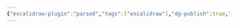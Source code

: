 ```yaml
---
{"excalidraw-plugin":"parsed","tags":["excalidraw"],"dg-publish":true,"permalink":"/ll-control-contabilidade/historico/202504091631-estrutura-do-setor-excalidraw/","dgPassFrontmatter":true}
---
```

<style> .container {font-family: sans-serif; text-align: center;} .button-wrapper button {z-index: 1;height: 40px; width: 100px; margin: 10px;padding: 5px;} .excalidraw .App-menu_top .buttonList { display: flex;} .excalidraw-wrapper { height: 800px; margin: 50px; position: relative;} :root[dir="ltr"] .excalidraw .layer-ui__wrapper .zen-mode-transition.App-menu_bottom--transition-left {transform: none;} </style><script src="https://cdn.jsdelivr.net/npm/react@17/umd/react.production.min.js"></script><script src="https://cdn.jsdelivr.net/npm/react-dom@17/umd/react-dom.production.min.js"></script><script type="text/javascript" src="https://cdn.jsdelivr.net/npm/@excalidraw/excalidraw@0/dist/excalidraw.production.min.js"></script><div id="202504091631_Estrutura_do_Setorexcalidraw.md"></div><script>(function(){const InitialData={"type":"excalidraw","version":2,"source":"https://github.com/zsviczian/obsidian-excalidraw-plugin/releases/tag/2.5.2","elements":[{"type":"text","version":366,"versionNonce":1473155299,"index":"b0o","isDeleted":false,"id":"Yr1oHQnB","fillStyle":"solid","strokeWidth":2,"strokeStyle":"solid","roughness":1,"opacity":100,"angle":0,"x":-2120.1723029773652,"y":1391.2022416470209,"strokeColor":"#1e1e1e","backgroundColor":"transparent","width":98.59002685546875,"height":75,"seed":229126211,"groupIds":[],"frameId":null,"roundness":null,"boundElements":[{"id":"uWeh7UYtxI_cyPyn5otU8","type":"arrow"}],"updated":1745463486731,"link":null,"locked":false,"fontSize":20,"fontFamily":5,"text":"Dia 01\nEnvio de\nChecklist","rawText":"Dia 01\nEnvio de Checklist","textAlign":"left","verticalAlign":"top","containerId":null,"originalText":"Dia 01\nEnvio de Checklist","autoResize":false,"lineHeight":1.25},{"type":"text","version":438,"versionNonce":345240611,"index":"b0p","isDeleted":false,"id":"tYdugbI8","fillStyle":"solid","strokeWidth":2,"strokeStyle":"solid","roughness":1,"opacity":100,"angle":0,"x":-2079.094801916593,"y":1190.9686208522348,"strokeColor":"#1e1e1e","backgroundColor":"transparent","width":131.45343017578125,"height":75,"seed":1650405347,"groupIds":[],"frameId":null,"roundness":null,"boundElements":[{"id":"rFUWMJN0IlO64cKh8ii9a","type":"arrow"}],"updated":1745463486731,"link":null,"locked":false,"fontSize":20,"fontFamily":5,"text":"Dia 20\nCobrança de\nDocumentos","rawText":"Dia 20\nCobrança de Documentos","textAlign":"left","verticalAlign":"top","containerId":null,"originalText":"Dia 20\nCobrança de Documentos","autoResize":false,"lineHeight":1.25},{"type":"text","version":604,"versionNonce":1330218851,"index":"b0q","isDeleted":false,"id":"UQp1ebUE","fillStyle":"solid","strokeWidth":2,"strokeStyle":"solid","roughness":1,"opacity":100,"angle":0,"x":-1719.3618259507593,"y":1110.6342080001,"strokeColor":"#1e1e1e","backgroundColor":"transparent","width":143.50335693359375,"height":77.4725592638468,"seed":1934965635,"groupIds":[],"frameId":null,"roundness":null,"boundElements":[{"id":"kIvkMnhdC9wuGGiICAPpY","type":"arrow"}],"updated":1745463486731,"link":null,"locked":false,"fontSize":20.659349137025814,"fontFamily":5,"text":"21/11~22/11\nIntegrar\nFolha","rawText":"21/11~22/11\nIntegrar Folha","textAlign":"left","verticalAlign":"top","containerId":null,"originalText":"21/11~22/11\nIntegrar Folha","autoResize":false,"lineHeight":1.25},{"type":"text","version":572,"versionNonce":269001475,"index":"b0r","isDeleted":false,"id":"iO2CGNqA","fillStyle":"solid","strokeWidth":2,"strokeStyle":"solid","roughness":1,"opacity":100,"angle":0,"x":-1554.6345496012455,"y":1529.5384712191003,"strokeColor":"#1e1e1e","backgroundColor":"transparent","width":211.9832581785852,"height":61.24508963953794,"seed":2093536035,"groupIds":[],"frameId":null,"roundness":null,"boundElements":[{"id":"Pnr1VsSHRiY03YFGAWu-5","type":"arrow"}],"updated":1745463486731,"link":null,"locked":false,"fontSize":24.498035855815175,"fontFamily":5,"text":"25/11 até 29/11\nIntegrar Fiscal","rawText":"25/11 até 29/11\nIntegrar Fiscal","textAlign":"left","verticalAlign":"top","containerId":null,"originalText":"25/11 até 29/11\nIntegrar Fiscal","autoResize":false,"lineHeight":1.25},{"type":"text","version":763,"versionNonce":1019739715,"index":"b0s","isDeleted":false,"id":"poXGbiVH","fillStyle":"solid","strokeWidth":2,"strokeStyle":"solid","roughness":1,"opacity":100,"angle":0,"x":-1495.3045215660572,"y":1182.169533169029,"strokeColor":"#1e1e1e","backgroundColor":"transparent","width":287.6010724763446,"height":47.432946288778794,"seed":791180995,"groupIds":[],"frameId":null,"roundness":null,"boundElements":[{"id":"7fa529S_gkvyIexqVncoa","type":"arrow"}],"updated":1745463486731,"link":null,"locked":false,"fontSize":18.973178515511517,"fontFamily":5,"text":"Vencto dos impostos PIS E\nCOFINS  dia 22/11/2024","rawText":"Vencto dos impostos PIS E COFINS  dia 22/11/2024","textAlign":"left","verticalAlign":"top","containerId":null,"originalText":"Vencto dos impostos PIS E COFINS  dia 22/11/2024","autoResize":false,"lineHeight":1.25},{"type":"text","version":646,"versionNonce":2018852323,"index":"b0t","isDeleted":false,"id":"7JK5IPC7","fillStyle":"solid","strokeWidth":2,"strokeStyle":"solid","roughness":1,"opacity":100,"angle":0,"x":-1479.3469125390652,"y":1345.0445640328426,"strokeColor":"#1e1e1e","backgroundColor":"transparent","width":313.6842857971285,"height":50,"seed":689088099,"groupIds":[],"frameId":null,"roundness":null,"boundElements":[],"updated":1745463486731,"link":null,"locked":false,"fontSize":20,"fontFamily":5,"text":"Vencto dos impostos IRPJ e\nCSLL 29/11/2024","rawText":"Vencto dos impostos IRPJ e CSLL 29/11/2024","textAlign":"left","verticalAlign":"top","containerId":null,"originalText":"Vencto dos impostos IRPJ e CSLL 29/11/2024","autoResize":false,"lineHeight":1.25},{"type":"text","version":578,"versionNonce":995723651,"index":"b0u","isDeleted":false,"id":"kZrsDX1u","fillStyle":"solid","strokeWidth":2,"strokeStyle":"solid","roughness":1,"opacity":100,"angle":0,"x":-1880.994431883992,"y":1522.5937320351322,"strokeColor":"#1e1e1e","backgroundColor":"transparent","width":140.2169189453125,"height":100,"seed":827712003,"groupIds":[],"frameId":null,"roundness":null,"boundElements":[{"id":"-6OaqeORuPdBvlLReZBeH","type":"arrow"}],"updated":1745463486731,"link":null,"locked":false,"fontSize":20,"fontFamily":5,"text":"15/12\nFechamento\nde Balanço\n(3º Trimestre)","rawText":"15/12\nFechamento de Balanço (3º Trimestre)","textAlign":"left","verticalAlign":"top","containerId":null,"originalText":"15/12\nFechamento de Balanço (3º Trimestre)","autoResize":false,"lineHeight":1.25},{"type":"text","version":308,"versionNonce":15811779,"index":"b0v","isDeleted":false,"id":"An4QdMYo","fillStyle":"solid","strokeWidth":2,"strokeStyle":"solid","roughness":1,"opacity":100,"angle":0,"x":-1752.7342701012135,"y":1331.260474400036,"strokeColor":"#1e1e1e","backgroundColor":"transparent","width":187.32110595703125,"height":25,"seed":821078435,"groupIds":[],"frameId":null,"roundness":null,"boundElements":[{"id":"Pnr1VsSHRiY03YFGAWu-5","type":"arrow"},{"id":"uWeh7UYtxI_cyPyn5otU8","type":"arrow"},{"id":"rFUWMJN0IlO64cKh8ii9a","type":"arrow"},{"id":"kIvkMnhdC9wuGGiICAPpY","type":"arrow"},{"id":"kljlOC5oFgFvXCMTgv5kH","type":"arrow"},{"id":"7fa529S_gkvyIexqVncoa","type":"arrow"},{"id":"-6OaqeORuPdBvlLReZBeH","type":"arrow"}],"updated":1745463486731,"link":null,"locked":false,"fontSize":20,"fontFamily":5,"text":"Setor Contábil","rawText":"Setor Contábil","textAlign":"left","verticalAlign":"top","containerId":null,"originalText":"Setor Contábil","autoResize":false,"lineHeight":1.25},{"type":"arrow","version":730,"versionNonce":140136109,"index":"b0w","isDeleted":false,"id":"uWeh7UYtxI_cyPyn5otU8","fillStyle":"solid","strokeWidth":2,"strokeStyle":"solid","roughness":1,"opacity":100,"angle":0,"x":-1759.3070240074635,"y":1344.6801581644922,"strokeColor":"#1e1e1e","backgroundColor":"transparent","width":250.2253253566207,"height":72.42148730014152,"seed":1829862723,"groupIds":[],"frameId":null,"roundness":{"type":2},"boundElements":[],"updated":1745463487170,"link":null,"locked":false,"startBinding":{"elementId":"An4QdMYo","focus":0.7092141222202876,"gap":6.57275390625,"fixedPoint":null},"endBinding":{"elementId":"Yr1oHQnB","focus":0.11888158951786745,"gap":12.049926757812273,"fixedPoint":null},"lastCommittedPoint":null,"startArrowhead":null,"endArrowhead":"arrow","points":[[0,0],[-250.2253253566207,72.42148730014152]],"elbowed":false},{"type":"arrow","version":778,"versionNonce":1047414637,"index":"b0x","isDeleted":false,"id":"rFUWMJN0IlO64cKh8ii9a","fillStyle":"solid","strokeWidth":2,"strokeStyle":"solid","roughness":1,"opacity":100,"angle":0,"x":-1712.6468386320234,"y":1319.2105781598016,"strokeColor":"#1e1e1e","backgroundColor":"transparent","width":233.99453310878823,"height":83.05134126869824,"seed":18275555,"groupIds":[],"frameId":null,"roundness":{"type":2},"boundElements":[],"updated":1745463487170,"link":null,"locked":false,"startBinding":{"elementId":"An4QdMYo","focus":0.12100844574272612,"gap":12.049896240234375,"fixedPoint":null},"endBinding":{"elementId":"tYdugbI8","focus":-0.26291386784372306,"gap":1,"fixedPoint":null},"lastCommittedPoint":null,"startArrowhead":null,"endArrowhead":"arrow","points":[[0,0],[-233.99453310878823,-83.05134126869824]],"elbowed":false},{"type":"arrow","version":972,"versionNonce":485167149,"index":"b0y","isDeleted":false,"id":"kIvkMnhdC9wuGGiICAPpY","fillStyle":"solid","strokeWidth":2,"strokeStyle":"solid","roughness":1,"opacity":100,"angle":0,"x":-1658.7695482855902,"y":1324.6878120465203,"strokeColor":"#1e1e1e","backgroundColor":"transparent","width":13.881575608244802,"height":123.62715208040356,"seed":412043395,"groupIds":[],"frameId":null,"roundness":{"type":2},"boundElements":[],"updated":1745463487171,"link":null,"locked":false,"startBinding":{"elementId":"An4QdMYo","focus":-0.019328222911707035,"gap":6.572662353515625,"fixedPoint":null},"endBinding":{"elementId":"XFbThsnWDIa5C3v9ivQmv","focus":-0.17020705209291756,"gap":3.923067575048897,"fixedPoint":null},"lastCommittedPoint":null,"startArrowhead":null,"endArrowhead":"arrow","points":[[0,0],[13.881575608244802,-123.62715208040356]],"elbowed":false},{"type":"arrow","version":616,"versionNonce":1456636557,"index":"b0z","isDeleted":false,"id":"kljlOC5oFgFvXCMTgv5kH","fillStyle":"solid","strokeWidth":2,"strokeStyle":"solid","roughness":1,"opacity":100,"angle":0,"x":-1596.695125417949,"y":1355.3845931387377,"strokeColor":"#1e1e1e","backgroundColor":"transparent","width":88.34956634119416,"height":13.972212859375002,"seed":1765359651,"groupIds":[],"frameId":null,"roundness":{"type":2},"boundElements":[],"updated":1745463487171,"link":null,"locked":false,"startBinding":{"elementId":"An4QdMYo","focus":0.06440859415495162,"gap":1,"fixedPoint":null},"endBinding":null,"lastCommittedPoint":null,"startArrowhead":null,"endArrowhead":"arrow","points":[[0,0],[88.34956634119416,13.972212859375002]],"elbowed":false},{"type":"arrow","version":1234,"versionNonce":1569915725,"index":"b10","isDeleted":false,"id":"7fa529S_gkvyIexqVncoa","fillStyle":"solid","strokeWidth":2,"strokeStyle":"solid","roughness":1,"opacity":100,"angle":0,"x":-1597.1810474449635,"y":1329.069586948864,"strokeColor":"#1e1e1e","backgroundColor":"transparent","width":104.52685866821537,"height":62.524538023349265,"seed":1828930499,"groupIds":[],"frameId":null,"roundness":{"type":2},"boundElements":[],"updated":1745463487171,"link":null,"locked":false,"startBinding":{"elementId":"An4QdMYo","focus":0.32588667889495687,"gap":2.190887451171875,"fixedPoint":null},"endBinding":{"elementId":"4y0mRhCHtU6iFAuojOaoy","focus":0.21255658508619807,"gap":17.97504405915953,"fixedPoint":null},"lastCommittedPoint":null,"startArrowhead":null,"endArrowhead":"arrow","points":[[0,0],[104.52685866821537,-62.524538023349265]],"elbowed":false},{"type":"arrow","version":973,"versionNonce":557470733,"index":"b11","isDeleted":false,"id":"-6OaqeORuPdBvlLReZBeH","fillStyle":"solid","strokeWidth":2,"strokeStyle":"solid","roughness":1,"opacity":100,"angle":0,"x":-1710.0120410973072,"y":1369.601050571911,"strokeColor":"#1e1e1e","backgroundColor":"transparent","width":98.18494754625749,"height":146.41998859212742,"seed":1544278883,"groupIds":[],"frameId":null,"roundness":{"type":2},"boundElements":[],"updated":1745463487171,"link":null,"locked":false,"startBinding":{"elementId":"An4QdMYo","focus":0.3293758050732776,"gap":13.340576171875,"fixedPoint":null},"endBinding":{"elementId":"kZrsDX1u","focus":-0.34010060655480384,"gap":6.57269287109375,"fixedPoint":null},"lastCommittedPoint":null,"startArrowhead":null,"endArrowhead":"arrow","points":[[0,0],[-98.18494754625749,146.41998859212742]],"elbowed":false},{"type":"arrow","version":1274,"versionNonce":307524813,"index":"b12","isDeleted":false,"id":"Pnr1VsSHRiY03YFGAWu-5","fillStyle":"solid","strokeWidth":2,"strokeStyle":"solid","roughness":1,"opacity":100,"angle":0,"x":-1658.5260791832447,"y":1366.314704136364,"strokeColor":"#1e1e1e","backgroundColor":"transparent","width":103.38613552685686,"height":158.07217867751237,"seed":1721855747,"groupIds":[],"frameId":null,"roundness":{"type":2},"boundElements":[],"updated":1745463487171,"link":null,"locked":false,"startBinding":{"elementId":"An4QdMYo","focus":0.13947722912333768,"gap":10.054229736328125,"fixedPoint":null},"endBinding":{"elementId":"iO2CGNqA","focus":-0.6594119582346906,"gap":5.151588405223947,"fixedPoint":null},"lastCommittedPoint":null,"startArrowhead":null,"endArrowhead":"arrow","points":[[0,0],[103.38613552685686,158.07217867751237]],"elbowed":false},{"type":"ellipse","version":817,"versionNonce":756759331,"index":"b13","isDeleted":false,"id":"XFbThsnWDIa5C3v9ivQmv","fillStyle":"solid","strokeWidth":2,"strokeStyle":"solid","roughness":1,"opacity":100,"angle":0,"x":-1787.9428484926598,"y":1097.5358073745635,"strokeColor":"#e03131","backgroundColor":"transparent","width":254.73297015544642,"height":99.97785810786378,"seed":792893091,"groupIds":[],"frameId":null,"roundness":{"type":2},"boundElements":[{"id":"kIvkMnhdC9wuGGiICAPpY","type":"arrow"}],"updated":1745463486731,"link":null,"locked":false},{"type":"ellipse","version":639,"versionNonce":1709903459,"index":"b14","isDeleted":false,"id":"4y0mRhCHtU6iFAuojOaoy","fillStyle":"solid","strokeWidth":2,"strokeStyle":"solid","roughness":1,"opacity":100,"angle":0,"x":-1529.9734352723012,"y":1144.5637438399895,"strokeColor":"#e03131","backgroundColor":"transparent","width":358.52018475921795,"height":127.14717891645876,"seed":77449795,"groupIds":[],"frameId":null,"roundness":{"type":2},"boundElements":[{"id":"7fa529S_gkvyIexqVncoa","type":"arrow"}],"updated":1745463486731,"link":null,"locked":false},{"type":"text","version":531,"versionNonce":282005923,"index":"b15","isDeleted":false,"id":"bEQbnhum","fillStyle":"solid","strokeWidth":2,"strokeStyle":"solid","roughness":0,"opacity":100,"angle":0,"x":-2339.147042537591,"y":1662.57710898824,"strokeColor":"#e03131","backgroundColor":"transparent","width":464.4688720703125,"height":25,"seed":1536264675,"groupIds":[],"frameId":null,"roundness":null,"boundElements":[],"updated":1745463486731,"link":null,"locked":false,"fontSize":20,"fontFamily":5,"text":"*PIS. COFINS, IRPJ e CSLL no Lucro Real","rawText":"*PIS. COFINS, IRPJ e CSLL no Lucro Real","textAlign":"left","verticalAlign":"top","containerId":null,"originalText":"*PIS. COFINS, IRPJ e CSLL no Lucro Real","autoResize":false,"lineHeight":1.25},{"type":"text","version":384,"versionNonce":350414147,"index":"b16","isDeleted":false,"id":"QiAaSEMO","fillStyle":"solid","strokeWidth":2,"strokeStyle":"solid","roughness":0,"opacity":100,"angle":0,"x":-2343.367927950897,"y":1716.263862514027,"strokeColor":"#1971c2","backgroundColor":"transparent","width":510.47735595703125,"height":25,"seed":153900419,"groupIds":[],"frameId":null,"roundness":null,"boundElements":[],"updated":1745463486731,"link":null,"locked":false,"fontSize":20,"fontFamily":5,"text":"** Integrar a Folha até a competência 09/2024","rawText":"** Integrar a Folha até a competência 09/2024","textAlign":"left","verticalAlign":"top","containerId":null,"originalText":"** Integrar a Folha até a competência 09/2024","autoResize":false,"lineHeight":1.25},{"type":"text","version":328,"versionNonce":2054898915,"index":"b17","isDeleted":false,"id":"cbeE14bR","fillStyle":"solid","strokeWidth":2,"strokeStyle":"solid","roughness":0,"opacity":100,"angle":0,"x":-2345.449887758288,"y":998.2666633726271,"strokeColor":"#1971c2","backgroundColor":"transparent","width":254.37703255367077,"height":50,"seed":1017949475,"groupIds":[],"frameId":null,"roundness":null,"boundElements":[],"updated":1745463486731,"link":null,"locked":false,"fontSize":20,"fontFamily":5,"text":"\"A contabilidade é a\nlinguagem dos negócios\"","rawText":"\"A contabilidade é a linguagem dos negócios\"","textAlign":"left","verticalAlign":"top","containerId":null,"originalText":"\"A contabilidade é a linguagem dos negócios\"","autoResize":false,"lineHeight":1.25},{"type":"freedraw","version":198,"versionNonce":958836867,"index":"b1F","isDeleted":false,"id":"kSWRu19QC11mcYj77uazO","fillStyle":"hachure","strokeWidth":2,"strokeStyle":"solid","roughness":0,"opacity":100,"angle":0,"x":-2114.9507469636587,"y":1306.0441743005886,"strokeColor":"#000000","backgroundColor":"transparent","width":0,"height":2.7288474873984114,"seed":69409315,"groupIds":[],"frameId":null,"roundness":null,"boundElements":[],"updated":1745463486732,"link":null,"locked":false,"customData":{"strokeOptions":{"highlighter":false,"constantPressure":false,"hasOutline":false,"outlineWidth":1,"options":{"smoothing":0.2,"thinning":0.6,"streamline":0.2,"easing":"easeInOutSine","start":{"taper":150,"cap":true,"easing":"linear"},"end":{"taper":1,"cap":true,"easing":"linear"}}}},"points":[[0,0],[0,-1.3644237436992057],[0,-2.7288474873984114],[0,-2.7288474873984114]],"lastCommittedPoint":null,"simulatePressure":true,"pressures":[]},{"type":"text","version":658,"versionNonce":1677386189,"index":"b1G","isDeleted":false,"id":"pKsJW2xU","fillStyle":"solid","strokeWidth":2,"strokeStyle":"solid","roughness":1,"opacity":100,"angle":0,"x":-160.9753175826147,"y":1179.1662415869682,"strokeColor":"#1e1e1e","backgroundColor":"transparent","width":280.4339599609375,"height":75,"seed":27385283,"groupIds":[],"frameId":null,"roundness":null,"boundElements":[],"updated":1745463496478,"link":null,"locked":false,"fontSize":20,"fontFamily":5,"text":"1. Extratos bancários\nconsolidados detalhado -\nFormatos PDF e OFX","rawText":"1. Extratos bancários consolidados detalhado - Formatos PDF e OFX","textAlign":"left","verticalAlign":"top","containerId":null,"originalText":"1. Extratos bancários consolidados detalhado - Formatos PDF e OFX","autoResize":false,"lineHeight":1.25},{"type":"text","version":672,"versionNonce":2067210285,"index":"b1H","isDeleted":false,"id":"e4IkXbo3","fillStyle":"solid","strokeWidth":2,"strokeStyle":"solid","roughness":1,"opacity":100,"angle":0,"x":162.35393174921091,"y":1187.1226408018633,"strokeColor":"#1e1e1e","backgroundColor":"transparent","width":311.10638427734375,"height":50,"seed":1439116643,"groupIds":[],"frameId":null,"roundness":null,"boundElements":[],"updated":1745463496478,"link":null,"locked":false,"fontSize":20,"fontFamily":5,"text":"2. Comprovantes bancários -\nFormato PDF / HTML","rawText":"2. Comprovantes bancários - Formato PDF / HTML","textAlign":"left","verticalAlign":"top","containerId":null,"originalText":"2. Comprovantes bancários - Formato PDF / HTML","autoResize":false,"lineHeight":1.25},{"type":"text","version":733,"versionNonce":823956109,"index":"b1I","isDeleted":false,"id":"b8D9yojl","fillStyle":"solid","strokeWidth":2,"strokeStyle":"solid","roughness":1,"opacity":100,"angle":0,"x":549.2192689202636,"y":1191.5882820243653,"strokeColor":"#1e1e1e","backgroundColor":"transparent","width":224.56634521484375,"height":50,"seed":65112323,"groupIds":[],"frameId":null,"roundness":null,"boundElements":[],"updated":1745463496478,"link":null,"locked":false,"fontSize":20,"fontFamily":5,"text":"3. Aplicação financeira\n- Formato PDF","rawText":"3. Aplicação financeira - Formato PDF","textAlign":"left","verticalAlign":"top","containerId":null,"originalText":"3. Aplicação financeira - Formato PDF","autoResize":false,"lineHeight":1.25},{"type":"text","version":694,"versionNonce":1113897197,"index":"b1J","isDeleted":false,"id":"UygfBZE7","fillStyle":"solid","strokeWidth":2,"strokeStyle":"solid","roughness":1,"opacity":100,"angle":0,"x":-138.31692813976952,"y":1501.1950508472328,"strokeColor":"#1e1e1e","backgroundColor":"transparent","width":232.23431396484375,"height":75,"seed":560951459,"groupIds":[],"frameId":null,"roundness":null,"boundElements":[],"updated":1745463496478,"link":null,"locked":false,"fontSize":20,"fontFamily":5,"text":"4. Relatório detalhado\n- Fornecedores de\nmercadorias pagos","rawText":"4. Relatório detalhado - Fornecedores de mercadorias pagos","textAlign":"left","verticalAlign":"top","containerId":null,"originalText":"4. Relatório detalhado - Fornecedores de mercadorias pagos","autoResize":false,"lineHeight":1.25},{"type":"text","version":591,"versionNonce":412685133,"index":"b1K","isDeleted":false,"id":"gXU4617C","fillStyle":"solid","strokeWidth":2,"strokeStyle":"solid","roughness":1,"opacity":100,"angle":0,"x":180.6883016094082,"y":1516.3853674350357,"strokeColor":"#1e1e1e","backgroundColor":"transparent","width":226.75714111328125,"height":50,"seed":270492739,"groupIds":[],"frameId":null,"roundness":null,"boundElements":[],"updated":1745463496478,"link":null,"locked":false,"fontSize":20,"fontFamily":5,"text":"5. Relatório detalhado\n- Despesas pagas","rawText":"5. Relatório detalhado - Despesas pagas","textAlign":"left","verticalAlign":"top","containerId":null,"originalText":"5. Relatório detalhado - Despesas pagas","autoResize":false,"lineHeight":1.25},{"type":"text","version":686,"versionNonce":806560173,"index":"b1L","isDeleted":false,"id":"XGywmFyn","fillStyle":"solid","strokeWidth":2,"strokeStyle":"solid","roughness":1,"opacity":100,"angle":0,"x":586.8177288081367,"y":1494.79610351902,"strokeColor":"#1e1e1e","backgroundColor":"transparent","width":214.70721435546875,"height":100,"seed":2010112995,"groupIds":[],"frameId":null,"roundness":null,"boundElements":[],"updated":1745463496478,"link":null,"locked":false,"fontSize":20,"fontFamily":5,"text":"6. Relatório\ndetalhado - Saldo em\nestoque no final do\nmês","rawText":"6. Relatório detalhado - Saldo em estoque no final do mês","textAlign":"left","verticalAlign":"top","containerId":null,"originalText":"6. Relatório detalhado - Saldo em estoque no final do mês","autoResize":false,"lineHeight":1.25},{"type":"text","version":599,"versionNonce":1039950861,"index":"b1M","isDeleted":false,"id":"X0orXwYB","fillStyle":"solid","strokeWidth":2,"strokeStyle":"solid","roughness":1,"opacity":100,"angle":0,"x":140.21455636372548,"y":1359.2439361284978,"strokeColor":"#1971c2","backgroundColor":"transparent","width":342.874267578125,"height":50,"seed":9400195,"groupIds":[],"frameId":null,"roundness":null,"boundElements":[{"id":"DFpiWHryf71sNQwHT1sEe","type":"arrow"}],"updated":1745463496478,"link":null,"locked":false,"fontSize":20,"fontFamily":5,"text":"INFORMAÇÕES FINANCEIRAS\nSETOR CONTÁBIL","rawText":"INFORMAÇÕES FINANCEIRAS\nSETOR CONTÁBIL","textAlign":"left","verticalAlign":"top","containerId":null,"originalText":"INFORMAÇÕES FINANCEIRAS\nSETOR CONTÁBIL","autoResize":false,"lineHeight":1.25},{"type":"text","version":547,"versionNonce":374233709,"index":"b1N","isDeleted":false,"id":"yPno5Bau","fillStyle":"solid","strokeWidth":2,"strokeStyle":"solid","roughness":0,"opacity":100,"angle":0,"x":-157.28520592040263,"y":1664.8827573790118,"strokeColor":"#e03131","backgroundColor":"transparent","width":955.9199282997533,"height":25,"seed":1285326627,"groupIds":[],"frameId":null,"roundness":null,"boundElements":[],"updated":1745463496478,"link":null,"locked":false,"fontSize":20,"fontFamily":5,"text":"*** Enviar os comprovantes bancários de pagamentos da Caixa Econômica no formato HTML","rawText":"*** Enviar os comprovantes bancários de pagamentos da Caixa Econômica no formato HTML","textAlign":"left","verticalAlign":"top","containerId":null,"originalText":"*** Enviar os comprovantes bancários de pagamentos da Caixa Econômica no formato HTML","autoResize":false,"lineHeight":1.25},{"type":"text","version":660,"versionNonce":1372751053,"index":"b1O","isDeleted":false,"id":"JcbVPFwS","fillStyle":"solid","strokeWidth":2,"strokeStyle":"solid","roughness":0,"opacity":100,"angle":0,"x":-160.74446977217076,"y":1715.8032960303276,"strokeColor":"#e03131","backgroundColor":"transparent","width":864.8250218441613,"height":25,"seed":845523651,"groupIds":[],"frameId":null,"roundness":null,"boundElements":[],"updated":1745463496478,"link":null,"locked":false,"fontSize":20,"fontFamily":5,"text":"*** Extratos bancários do Bradesco não precisam do comprovantes bancários","rawText":"*** Extratos bancários do Bradesco não precisam do comprovantes bancários","textAlign":"left","verticalAlign":"top","containerId":null,"originalText":"*** Extratos bancários do Bradesco não precisam do comprovantes bancários","autoResize":false,"lineHeight":1.25},{"type":"arrow","version":449,"versionNonce":874668845,"index":"b1P","isDeleted":false,"id":"YWAoxTQdu3_YilQl7R_mV","fillStyle":"solid","strokeWidth":2,"strokeStyle":"solid","roughness":0,"opacity":100,"angle":0,"x":465.030710853267,"y":1356.6739785961172,"strokeColor":"#e03131","backgroundColor":"transparent","width":96.17014640716616,"height":103.77900776110197,"seed":914971235,"groupIds":[],"frameId":null,"roundness":null,"boundElements":[],"updated":1745463496478,"link":null,"locked":false,"startBinding":null,"endBinding":null,"lastCommittedPoint":null,"startArrowhead":null,"endArrowhead":"arrow","points":[[0,0],[96.17014640716616,-103.77900776110197]],"elbowed":false},{"type":"arrow","version":411,"versionNonce":1369929101,"index":"b1Q","isDeleted":false,"id":"O5auO3GQd4b_Y0pzb6C_J","fillStyle":"solid","strokeWidth":2,"strokeStyle":"solid","roughness":0,"opacity":100,"angle":0,"x":277.43342200928487,"y":1346.29607460763,"strokeColor":"#e03131","backgroundColor":"transparent","width":2.3062294407894797,"height":93.40111983449833,"seed":1171658243,"groupIds":[],"frameId":null,"roundness":null,"boundElements":[],"updated":1745463496478,"link":null,"locked":false,"startBinding":null,"endBinding":null,"lastCommittedPoint":null,"startArrowhead":null,"endArrowhead":"arrow","points":[[0,0],[2.3062294407894797,-93.40111983449833]],"elbowed":false},{"type":"arrow","version":392,"versionNonce":1973107693,"index":"b1R","isDeleted":false,"id":"DFpiWHryf71sNQwHT1sEe","fillStyle":"solid","strokeWidth":2,"strokeStyle":"solid","roughness":0,"opacity":100,"angle":0,"x":130.31592904376544,"y":1343.9898772906072,"strokeColor":"#e03131","backgroundColor":"transparent","width":64.27091814133192,"height":84.17631450452306,"seed":793402787,"groupIds":[],"frameId":null,"roundness":null,"boundElements":[],"updated":1745463496478,"link":null,"locked":false,"startBinding":null,"endBinding":null,"lastCommittedPoint":null,"startArrowhead":null,"endArrowhead":"arrow","points":[[0,0],[-64.27091814133192,-84.17631450452306]],"elbowed":false},{"type":"arrow","version":385,"versionNonce":1208432205,"index":"b1S","isDeleted":false,"id":"i4e4TUIO2RUmawToONlDp","fillStyle":"solid","strokeWidth":2,"strokeStyle":"solid","roughness":0,"opacity":100,"angle":0,"x":126.37738531109403,"y":1422.4006824406897,"strokeColor":"#e03131","backgroundColor":"transparent","width":66.39385534789693,"height":73.79759845125983,"seed":1578414403,"groupIds":[],"frameId":null,"roundness":null,"boundElements":[],"updated":1745463496478,"link":null,"locked":false,"startBinding":null,"endBinding":null,"lastCommittedPoint":null,"startArrowhead":null,"endArrowhead":"arrow","points":[[0,0],[-66.39385534789693,73.79759845125983]],"elbowed":false},{"type":"arrow","version":432,"versionNonce":868541613,"index":"b1T","isDeleted":false,"id":"-7SY96ywnDTJGu_QPXVDG","fillStyle":"solid","strokeWidth":2,"strokeStyle":"solid","roughness":0,"opacity":100,"angle":0,"x":276.2804357839559,"y":1421.2475677202947,"strokeColor":"#e03131","backgroundColor":"transparent","width":1.7376701791285285,"height":83.02323190789474,"seed":1402179811,"groupIds":[],"frameId":null,"roundness":null,"boundElements":[],"updated":1745463496478,"link":null,"locked":false,"startBinding":null,"endBinding":null,"lastCommittedPoint":null,"startArrowhead":null,"endArrowhead":"arrow","points":[[0,0],[-1.7376701791285285,83.02323190789474]],"elbowed":false},{"type":"arrow","version":421,"versionNonce":209569549,"index":"b1U","isDeleted":false,"id":"_pE2Q5cgxWXySlkXB7P9E","fillStyle":"solid","strokeWidth":2,"strokeStyle":"solid","roughness":0,"opacity":100,"angle":0,"x":489.6039606606007,"y":1421.2475677202947,"strokeColor":"#e03131","backgroundColor":"transparent","width":80.72960276838643,"height":57.05930368523855,"seed":1632992387,"groupIds":[],"frameId":null,"roundness":null,"boundElements":[],"updated":1745463496478,"link":null,"locked":false,"startBinding":null,"endBinding":null,"lastCommittedPoint":null,"startArrowhead":null,"endArrowhead":"arrow","points":[[0,0],[80.72960276838643,57.05930368523855]],"elbowed":false},{"type":"text","version":422,"versionNonce":1957387629,"index":"b1V","isDeleted":false,"id":"1QChDGyo","fillStyle":"hachure","strokeWidth":2,"strokeStyle":"solid","roughness":0,"opacity":100,"angle":0,"x":-186.84244326615044,"y":1061.1549134097754,"strokeColor":"#000000","backgroundColor":"transparent","width":462.88186908410194,"height":25,"seed":588837923,"groupIds":[],"frameId":null,"roundness":null,"boundElements":[{"id":"mW2xW02qi6ZUNJngWwffQ","type":"arrow"}],"updated":1745463496479,"link":null,"locked":false,"fontSize":20,"fontFamily":5,"text":"DOCUMENTOS FINANCEIROS/CONTÁBEIS","rawText":"DOCUMENTOS FINANCEIROS/CONTÁBEIS","textAlign":"left","verticalAlign":"top","containerId":null,"originalText":"DOCUMENTOS FINANCEIROS/CONTÁBEIS","autoResize":false,"lineHeight":1.25},{"type":"arrow","version":419,"versionNonce":727361069,"index":"b1W","isDeleted":false,"id":"ZXyLKkpU4dS_uRTXFkXwM","fillStyle":"hachure","strokeWidth":2,"strokeStyle":"solid","roughness":0,"opacity":100,"angle":0,"x":682.9670726152356,"y":1372.2201439855621,"strokeColor":"#000000","backgroundColor":"transparent","width":324.6816857345059,"height":6.391190778213172,"seed":952924099,"groupIds":[],"frameId":null,"roundness":{"type":2},"boundElements":[],"updated":1745463496479,"link":null,"locked":false,"startBinding":null,"endBinding":null,"lastCommittedPoint":null,"startArrowhead":null,"endArrowhead":"arrow","points":[[0,0],[324.6816857345059,-6.391190778213172]],"elbowed":false},{"type":"text","version":437,"versionNonce":1591695501,"index":"b1X","isDeleted":false,"id":"35nXhL94","fillStyle":"hachure","strokeWidth":2,"strokeStyle":"solid","roughness":0,"opacity":100,"angle":0,"x":1053.5940578419068,"y":1325.3196862325267,"strokeColor":"#000000","backgroundColor":"transparent","width":370.69359615026804,"height":50,"seed":1083082595,"groupIds":[],"frameId":null,"roundness":null,"boundElements":[],"updated":1745463496479,"link":null,"locked":false,"fontSize":20,"fontFamily":5,"text":"1) FLUXO DE CAIXA \n2) BALANÇO PATRIMONIAL","rawText":"1) FLUXO DE CAIXA \n2) BALANÇO PATRIMONIAL","textAlign":"left","verticalAlign":"top","containerId":null,"originalText":"1) FLUXO DE CAIXA \n2) BALANÇO PATRIMONIAL","autoResize":false,"lineHeight":1.25},{"type":"text","version":437,"versionNonce":2011086573,"index":"b1Y","isDeleted":false,"id":"gPwRpvq1","fillStyle":"hachure","strokeWidth":2,"strokeStyle":"solid","roughness":0,"opacity":100,"angle":0,"x":1056.1086485535666,"y":1375.6637572962013,"strokeColor":"#000000","backgroundColor":"transparent","width":151.17692486542728,"height":225,"seed":279814915,"groupIds":[],"frameId":null,"roundness":null,"boundElements":[],"updated":1745463496479,"link":null,"locked":false,"fontSize":20,"fontFamily":5,"text":"DRE\n\nReceitas\nCustos\nDespesas\nLucro/Prejuizo\nIRPJ\nCSLL\nLucro Líquido","rawText":"DRE\n\nReceitas\nCustos\nDespesas\nLucro/Prejuizo\nIRPJ\nCSLL\nLucro Líquido","textAlign":"left","verticalAlign":"top","containerId":null,"originalText":"DRE\n\nReceitas\nCustos\nDespesas\nLucro/Prejuizo\nIRPJ\nCSLL\nLucro Líquido","autoResize":false,"lineHeight":1.25},{"type":"line","version":362,"versionNonce":574685251,"index":"b1Z","isDeleted":false,"id":"e8RUzVyn_5bpsKo8c22U5","fillStyle":"hachure","strokeWidth":2,"strokeStyle":"solid","roughness":0,"opacity":100,"angle":0,"x":-796.2335177213281,"y":773.3287716740133,"strokeColor":"#000000","backgroundColor":"transparent","width":7.142305768166352,"height":1094.94654646428,"seed":833112739,"groupIds":[],"frameId":null,"roundness":{"type":2},"boundElements":[],"updated":1745463623282,"link":null,"locked":false,"startBinding":null,"endBinding":null,"lastCommittedPoint":null,"startArrowhead":null,"endArrowhead":null,"points":[[0,0],[7.142305768166352,1094.94654646428]]},{"type":"line","version":243,"versionNonce":216050627,"index":"b1a","isDeleted":false,"id":"dJGPSo_yyD18EmkcWkC4h","fillStyle":"hachure","strokeWidth":2,"strokeStyle":"solid","roughness":0,"opacity":100,"angle":0,"x":-2442.1727892408026,"y":964.0451592773193,"strokeColor":"#000000","backgroundColor":"transparent","width":1.7156435343031262,"height":814.9204268010894,"seed":405601859,"groupIds":[],"frameId":null,"roundness":{"type":2},"boundElements":[],"updated":1745463486732,"link":null,"locked":false,"startBinding":null,"endBinding":null,"lastCommittedPoint":null,"startArrowhead":null,"endArrowhead":null,"points":[[0,0],[-1.7156435343031262,814.9204268010894]]},{"type":"line","version":506,"versionNonce":2133182477,"index":"b1d","isDeleted":false,"id":"cthiJQDyEMrRkglaKz7Jm","fillStyle":"hachure","strokeWidth":2,"strokeStyle":"solid","roughness":0,"opacity":100,"angle":0,"x":2281.208759720952,"y":944.6457674203493,"strokeColor":"#000000","backgroundColor":"transparent","width":7.620558006142289,"height":1745.0023818737948,"seed":345530659,"groupIds":[],"frameId":null,"roundness":{"type":2},"boundElements":[],"updated":1745463547457,"link":null,"locked":false,"startBinding":null,"endBinding":null,"lastCommittedPoint":null,"startArrowhead":null,"endArrowhead":null,"points":[[0,0],[7.620558006142289,1745.0023818737948]]},{"type":"text","version":470,"versionNonce":1558337869,"index":"b1f","isDeleted":false,"id":"LXaRydTQ","fillStyle":"hachure","strokeWidth":2,"strokeStyle":"solid","roughness":0,"opacity":100,"angle":0,"x":1082.2034711812576,"y":1071.8786259825165,"strokeColor":"#000000","backgroundColor":"transparent","width":202.44345171615805,"height":25,"seed":1087812707,"groupIds":[],"frameId":null,"roundness":null,"boundElements":[{"id":"MtiXQiDwSjmChWUebq6p6","type":"arrow"}],"updated":1745463496479,"link":null,"locked":false,"fontSize":20,"fontFamily":5,"text":"SETOR FISCAL","rawText":"SETOR FISCAL","textAlign":"left","verticalAlign":"top","containerId":null,"originalText":"SETOR FISCAL","autoResize":false,"lineHeight":1.25},{"type":"text","version":349,"versionNonce":153889293,"index":"b1g","isDeleted":false,"id":"w8S9wVNA","fillStyle":"hachure","strokeWidth":2,"strokeStyle":"solid","roughness":0,"opacity":100,"angle":0,"x":860.5914114487007,"y":1077.9813499839552,"strokeColor":"#000000","backgroundColor":"transparent","width":215.27274907172134,"height":25,"seed":292040707,"groupIds":[],"frameId":null,"roundness":null,"boundElements":[{"id":"KcbV00V0P-ii4ZqwoYBQ_","type":"arrow"}],"updated":1745463496479,"link":null,"locked":false,"fontSize":20,"fontFamily":5,"text":"SETOR PESSOAL","rawText":"SETOR PESSOAL","textAlign":"left","verticalAlign":"top","containerId":null,"originalText":"SETOR PESSOAL","autoResize":false,"lineHeight":1.25},{"type":"arrow","version":834,"versionNonce":1401593027,"index":"b1h","isDeleted":false,"id":"MtiXQiDwSjmChWUebq6p6","fillStyle":"hachure","strokeWidth":2,"strokeStyle":"solid","roughness":0,"opacity":100,"angle":0,"x":1240.8938988576124,"y":1100.9016561967437,"strokeColor":"#000000","backgroundColor":"transparent","width":139.20993317936075,"height":199.84392285752125,"seed":898185123,"groupIds":[],"frameId":null,"roundness":{"type":2},"boundElements":[],"updated":1745463496909,"link":null,"locked":false,"startBinding":{"elementId":"LXaRydTQ","focus":-0.6274817800059748,"gap":4.023030214227219,"fixedPoint":null},"endBinding":null,"lastCommittedPoint":null,"startArrowhead":null,"endArrowhead":"arrow","points":[[0,0],[-139.20993317936075,199.84392285752125]],"elbowed":false},{"type":"arrow","version":615,"versionNonce":171969635,"index":"b1i","isDeleted":false,"id":"KcbV00V0P-ii4ZqwoYBQ_","fillStyle":"hachure","strokeWidth":2,"strokeStyle":"solid","roughness":0,"opacity":100,"angle":0,"x":936.9852298492344,"y":1113.0281089671457,"strokeColor":"#000000","backgroundColor":"transparent","width":111.51455098303927,"height":189.43306582658363,"seed":728255299,"groupIds":[],"frameId":null,"roundness":{"type":2},"boundElements":[],"updated":1745463496909,"link":null,"locked":false,"startBinding":{"elementId":"w8S9wVNA","focus":0.3871067965616445,"gap":10.046758983190557,"fixedPoint":null},"endBinding":null,"lastCommittedPoint":null,"startArrowhead":null,"endArrowhead":"arrow","points":[[0,0],[111.51455098303927,189.43306582658363]],"elbowed":false},{"type":"text","version":457,"versionNonce":465845133,"index":"b1j","isDeleted":false,"id":"IM0EfdIH","fillStyle":"hachure","strokeWidth":2,"strokeStyle":"solid","roughness":0,"opacity":100,"angle":0,"x":1072.518407953808,"y":1675.2437114522027,"strokeColor":"#000000","backgroundColor":"transparent","width":356.84926683053754,"height":125,"seed":660859619,"groupIds":[],"frameId":null,"roundness":null,"boundElements":[],"updated":1745463496479,"link":null,"locked":false,"fontSize":20,"fontFamily":5,"text":"IRPJ - Sobre  Lucro\nCSLL - Sobre o Lucro\nPIS - Sobre o faturamento\nCOFINS - Sobre o Faturamento\nINSS - Sobre a Folha","rawText":"IRPJ - Sobre  Lucro\nCSLL - Sobre o Lucro\nPIS - Sobre o faturamento\nCOFINS - Sobre o Faturamento\nINSS - Sobre a Folha","textAlign":"left","verticalAlign":"top","containerId":null,"originalText":"IRPJ - Sobre  Lucro\nCSLL - Sobre o Lucro\nPIS - Sobre o faturamento\nCOFINS - Sobre o Faturamento\nINSS - Sobre a Folha","autoResize":false,"lineHeight":1.25},{"type":"ellipse","version":325,"versionNonce":741294573,"index":"b1k","isDeleted":false,"id":"XISZw91w_gw7gfSezIqrm","fillStyle":"hachure","strokeWidth":2,"strokeStyle":"solid","roughness":0,"opacity":100,"angle":0,"x":1026.1966060656878,"y":1519.1220616241649,"strokeColor":"#e03131","backgroundColor":"transparent","width":168.1309633888045,"height":61.7624025174938,"seed":1309316739,"groupIds":[],"frameId":null,"roundness":{"type":2},"boundElements":[],"updated":1745463496479,"link":null,"locked":false},{"type":"text","version":306,"versionNonce":1512733773,"index":"b1l","isDeleted":false,"id":"hy2cPOLU","fillStyle":"hachure","strokeWidth":2,"strokeStyle":"solid","roughness":0,"opacity":100,"angle":0,"x":-222.7761146102257,"y":928.9481657161418,"strokeColor":"#000000","backgroundColor":"transparent","width":541.5087734164792,"height":33.57809818441893,"seed":773508643,"groupIds":[],"frameId":null,"roundness":null,"boundElements":[],"updated":1745463496479,"link":null,"locked":false,"fontSize":26.862478547535144,"fontFamily":5,"text":"Checklist solicitado por email","rawText":"Checklist solicitado por email","textAlign":"left","verticalAlign":"top","containerId":null,"originalText":"Checklist solicitado por email","autoResize":false,"lineHeight":1.25},{"type":"arrow","version":526,"versionNonce":333875203,"index":"b1m","isDeleted":false,"id":"mW2xW02qi6ZUNJngWwffQ","fillStyle":"hachure","strokeWidth":2,"strokeStyle":"solid","roughness":0,"opacity":100,"angle":0,"x":-246.7948373214374,"y":959.8293669748887,"strokeColor":"#000000","backgroundColor":"transparent","width":53.18428043565564,"height":89.21234060505367,"seed":2055410115,"groupIds":[],"frameId":null,"roundness":{"type":2},"boundElements":[],"updated":1745463496909,"link":null,"locked":false,"startBinding":null,"endBinding":{"elementId":"1QChDGyo","focus":-0.9357156713723876,"gap":12.113205829833078,"fixedPoint":null},"lastCommittedPoint":null,"startArrowhead":null,"endArrowhead":"arrow","points":[[0,0],[53.18428043565564,89.21234060505367]],"elbowed":false},{"type":"text","version":379,"versionNonce":1996983565,"index":"b1n","isDeleted":false,"id":"M1cpcRfx","fillStyle":"hachure","strokeWidth":2,"strokeStyle":"solid","roughness":0,"opacity":100,"angle":0,"x":1173.0210162189637,"y":930.305371674539,"strokeColor":"#000000","backgroundColor":"transparent","width":200.68753922677865,"height":100,"seed":73523555,"groupIds":[],"frameId":null,"roundness":null,"boundElements":[],"updated":1745463496479,"link":null,"locked":false,"fontSize":20,"fontFamily":5,"text":"Vendas, compras,\nmaterial de consumo,\ndevolução de\nvendas, etc","rawText":"Vendas, compras, material de consumo, devolução de vendas, etc","textAlign":"left","verticalAlign":"top","containerId":null,"originalText":"Vendas, compras, material de consumo, devolução de vendas, etc","autoResize":false,"lineHeight":1.25},{"type":"text","version":379,"versionNonce":906781549,"index":"b1o","isDeleted":false,"id":"vMJ7QXyc","fillStyle":"hachure","strokeWidth":2,"strokeStyle":"solid","roughness":0,"opacity":100,"angle":0,"x":826.7018244940225,"y":921.4253771759143,"strokeColor":"#000000","backgroundColor":"transparent","width":134.97573826266898,"height":125,"seed":1963310339,"groupIds":[],"frameId":null,"roundness":null,"boundElements":[],"updated":1745463496479,"link":null,"locked":false,"fontSize":20,"fontFamily":5,"text":"Folha de\nPagamento,\nrescisão,\nférias, FGTS,\nINSS, etc","rawText":"Folha de Pagamento, rescisão, férias, FGTS, INSS, etc","textAlign":"left","verticalAlign":"top","containerId":null,"originalText":"Folha de Pagamento, rescisão, férias, FGTS, INSS, etc","autoResize":false,"lineHeight":1.25},{"type":"ellipse","version":313,"versionNonce":1055354317,"index":"b1p","isDeleted":false,"id":"8JZ0bmA4H0-oi7TjGm-P5","fillStyle":"hachure","strokeWidth":2,"strokeStyle":"solid","roughness":0,"opacity":100,"angle":0,"x":762.7659432667813,"y":905.4414068691037,"strokeColor":"#000000","backgroundColor":"transparent","width":237.9835359117169,"height":161.61567228175778,"seed":1206723747,"groupIds":[],"frameId":null,"roundness":{"type":2},"boundElements":[],"updated":1745463496479,"link":null,"locked":false},{"type":"ellipse","version":331,"versionNonce":1622289453,"index":"b1q","isDeleted":false,"id":"3Ly_QKaA3rNo2R2M7_MG-","fillStyle":"hachure","strokeWidth":2,"strokeStyle":"solid","roughness":0,"opacity":100,"angle":0,"x":1089.549325211175,"y":898.3374310609181,"strokeColor":"#000000","backgroundColor":"transparent","width":323.2312456099444,"height":156.2876656872258,"seed":80123971,"groupIds":[],"frameId":null,"roundness":{"type":2},"boundElements":[],"updated":1745463496479,"link":null,"locked":false},{"type":"line","version":501,"versionNonce":883637869,"index":"b1r","isDeleted":false,"id":"r4zGgmYJoJmm8pWeWbA2G","fillStyle":"hachure","strokeWidth":2,"strokeStyle":"solid","roughness":0,"opacity":100,"angle":0,"x":2304.49937871961,"y":863.6419812958916,"strokeColor":"#000000","backgroundColor":"transparent","width":1938.1259327398518,"height":1.470119031677882,"seed":963680227,"groupIds":[],"frameId":null,"roundness":{"type":2},"boundElements":[],"updated":1745463547457,"link":null,"locked":false,"startBinding":null,"endBinding":null,"lastCommittedPoint":null,"startArrowhead":null,"endArrowhead":null,"points":[[0,0],[1938.1259327398518,-1.470119031677882]]},{"type":"text","version":1829,"versionNonce":1525868749,"index":"b1s","isDeleted":false,"id":"h62rXeNm","fillStyle":"hachure","strokeWidth":2,"strokeStyle":"solid","roughness":0,"opacity":100,"angle":0,"x":2382.180797169898,"y":1119.8031000019832,"strokeColor":"#1e1e1e","backgroundColor":"transparent","width":1203.9829461478716,"height":135,"seed":871998339,"groupIds":[],"frameId":null,"roundness":null,"boundElements":[],"updated":1745463547457,"link":null,"locked":false,"fontSize":36,"fontFamily":5,"text":"Pergunta: Qual valor do ICMS que devo colocar para excluir da base\nde cálculo do PIS e da COFINS das empresas do Lucro Real, que\noptaram pelo ICMS simplificado?","rawText":"Pergunta: Qual valor do ICMS que devo colocar para excluir da base de cálculo do PIS e da COFINS das empresas do Lucro Real, que optaram pelo ICMS simplificado?","textAlign":"left","verticalAlign":"top","containerId":null,"originalText":"Pergunta: Qual valor do ICMS que devo colocar para excluir da base de cálculo do PIS e da COFINS das empresas do Lucro Real, que optaram pelo ICMS simplificado?","autoResize":false,"lineHeight":1.25},{"type":"image","version":1514,"versionNonce":60180269,"index":"b1t","isDeleted":false,"id":"jjW7L8Ev1298SnpoKKSD8","fillStyle":"hachure","strokeWidth":2,"strokeStyle":"solid","roughness":0,"opacity":100,"angle":0,"x":2977.9886295553833,"y":1732.7318644462107,"strokeColor":"transparent","backgroundColor":"transparent","width":525.9168881342626,"height":447.6166070224618,"seed":2090875683,"groupIds":[],"frameId":null,"roundness":null,"boundElements":[],"updated":1745463547457,"link":null,"locked":false,"status":"pending","fileId":"6183ace71c3450a4d5218e3a24834371b164f39f","scale":[1,1]},{"type":"image","version":925,"versionNonce":1358879117,"index":"b1u","isDeleted":false,"id":"zMsj_puhe_lHOEvmcxSVt","fillStyle":"hachure","strokeWidth":2,"strokeStyle":"solid","roughness":0,"opacity":100,"angle":0,"x":2472.3719698859613,"y":1746.3675652886513,"strokeColor":"transparent","backgroundColor":"transparent","width":437,"height":398,"seed":265477827,"groupIds":[],"frameId":null,"roundness":null,"boundElements":[],"updated":1745463547457,"link":null,"locked":false,"status":"pending","fileId":"eb4ed917972dd5b75b6000dbc1d93c502398be80","scale":[1,1]},{"type":"image","version":1200,"versionNonce":1550196717,"index":"b1v","isDeleted":false,"id":"hlstGHSWlnuWXprs2orfj","fillStyle":"hachure","strokeWidth":2,"strokeStyle":"solid","roughness":0,"opacity":100,"angle":0,"x":2940.197449317561,"y":2513.577298282178,"strokeColor":"transparent","backgroundColor":"transparent","width":817,"height":270,"seed":1479544419,"groupIds":[],"frameId":null,"roundness":null,"boundElements":[],"updated":1745463547457,"link":null,"locked":false,"status":"pending","fileId":"d8ced28af47a2e7012a8adf8c6128c45081d78d6","scale":[1,1]},{"type":"ellipse","version":1219,"versionNonce":1540725325,"index":"b1w","isDeleted":false,"id":"dXabQqJaYT5_l_VP6RY_5","fillStyle":"hachure","strokeWidth":2,"strokeStyle":"solid","roughness":1,"opacity":100,"angle":0,"x":3242.7703870193473,"y":2879.185616417464,"strokeColor":"#e03131","backgroundColor":"transparent","width":480.1364249704052,"height":211.92233465107847,"seed":1753631235,"groupIds":[],"frameId":null,"roundness":{"type":2},"boundElements":[],"updated":1745463547457,"link":null,"locked":false},{"type":"text","version":866,"versionNonce":136759469,"index":"b1x","isDeleted":false,"id":"LKZlgkdP","fillStyle":"hachure","strokeWidth":2,"strokeStyle":"solid","roughness":0,"opacity":100,"angle":0,"x":2389.1271836567857,"y":927.5256237067788,"strokeColor":"#000000","backgroundColor":"transparent","width":1288.9019506533582,"height":142.17824345128514,"seed":1976832419,"groupIds":[],"frameId":null,"roundness":null,"boundElements":[],"updated":1745463547457,"link":null,"locked":false,"fontSize":56.87129738051405,"fontFamily":5,"text":"Exclusão do ICMS SIMPLIFICADO 4,15%  da\nBase de Cálculo do PIS e da COFINS","rawText":"Exclusão do ICMS SIMPLIFICADO 4,15%  da Base de Cálculo do PIS e da COFINS","textAlign":"left","verticalAlign":"top","containerId":null,"originalText":"Exclusão do ICMS SIMPLIFICADO 4,15%  da Base de Cálculo do PIS e da COFINS","autoResize":false,"lineHeight":1.25},{"type":"text","version":882,"versionNonce":1124281101,"index":"b1y","isDeleted":false,"id":"R4rLXIZi","fillStyle":"hachure","strokeWidth":2,"strokeStyle":"solid","roughness":1,"opacity":100,"angle":0,"x":2454.472210318806,"y":1611.304258599213,"strokeColor":"#1e1e1e","backgroundColor":"transparent","width":622.4129500253467,"height":90,"seed":289924419,"groupIds":[],"frameId":null,"roundness":null,"boundElements":[],"updated":1745463547457,"link":null,"locked":false,"fontSize":36,"fontFamily":5,"text":"1º ABRA A PLANILHA DE CÁLCULO\nDO ICMS SIMPLIFICADO 4,15%","rawText":"1º ABRA A PLANILHA DE CÁLCULO DO ICMS SIMPLIFICADO 4,15%","textAlign":"left","verticalAlign":"top","containerId":null,"originalText":"1º ABRA A PLANILHA DE CÁLCULO DO ICMS SIMPLIFICADO 4,15%","autoResize":false,"lineHeight":1.25},{"type":"text","version":1019,"versionNonce":2095333741,"index":"b1z","isDeleted":false,"id":"PYHFKOfI","fillStyle":"hachure","strokeWidth":2,"strokeStyle":"solid","roughness":1,"opacity":100,"angle":0,"x":2461.8898399612826,"y":2253.9055275040046,"strokeColor":"#1e1e1e","backgroundColor":"transparent","width":1231.781090382212,"height":45,"seed":574637283,"groupIds":[],"frameId":null,"roundness":null,"boundElements":[],"updated":1745463547457,"link":null,"locked":false,"fontSize":36,"fontFamily":5,"text":"2º COPIE O VALOR QUE ESTÁ NA LINHA (ICMS DEVIDO (4,15%)","rawText":"2º COPIE O VALOR QUE ESTÁ NA LINHA (ICMS DEVIDO (4,15%)","textAlign":"left","verticalAlign":"top","containerId":null,"originalText":"2º COPIE O VALOR QUE ESTÁ NA LINHA (ICMS DEVIDO (4,15%)","autoResize":false,"lineHeight":1.25},{"type":"text","version":875,"versionNonce":1528007629,"index":"b20","isDeleted":false,"id":"8IiSLuwj","fillStyle":"hachure","strokeWidth":2,"strokeStyle":"solid","roughness":1,"opacity":100,"angle":0,"x":2463.7534654423016,"y":2373.1703784687425,"strokeColor":"#1e1e1e","backgroundColor":"transparent","width":1503.8539183500877,"height":45,"seed":541831299,"groupIds":[],"frameId":null,"roundness":null,"boundElements":[],"updated":1745463547457,"link":null,"locked":false,"fontSize":36,"fontFamily":5,"text":"3º COLE O VALOR NA PLANILHA DE CÁLCULO DE PIS E COFINS - LUCRO REAL","rawText":"3º COLE O VALOR NA PLANILHA DE CÁLCULO DE PIS E COFINS - LUCRO REAL","textAlign":"left","verticalAlign":"top","containerId":null,"originalText":"3º COLE O VALOR NA PLANILHA DE CÁLCULO DE PIS E COFINS - LUCRO REAL","autoResize":false,"lineHeight":1.25},{"type":"text","version":1212,"versionNonce":497715757,"index":"b21","isDeleted":false,"id":"51OJ7ZgH","fillStyle":"hachure","strokeWidth":2,"strokeStyle":"solid","roughness":0,"opacity":100,"angle":0,"x":3335.6735445366785,"y":2938.129288637667,"strokeColor":"#000000","backgroundColor":"transparent","width":414.1064950933847,"height":100,"seed":220768291,"groupIds":[],"frameId":null,"roundness":null,"boundElements":[],"updated":1745463547457,"link":null,"locked":false,"fontSize":20,"fontFamily":5,"text":"LANÇAMENTO CONTÁBIL \n\nD - ICMS (Dedução da Receita\nC - ICMS a Recolher","rawText":"LANÇAMENTO CONTÁBIL \n\nD - ICMS (Dedução da Receita\nC - ICMS a Recolher","textAlign":"left","verticalAlign":"top","containerId":null,"originalText":"LANÇAMENTO CONTÁBIL \n\nD - ICMS (Dedução da Receita\nC - ICMS a Recolher","autoResize":false,"lineHeight":1.25},{"type":"arrow","version":955,"versionNonce":1167244429,"index":"b22","isDeleted":false,"id":"i_WVnFjYihgitKaifAoGu","fillStyle":"hachure","strokeWidth":2,"strokeStyle":"solid","roughness":1,"opacity":100,"angle":0,"x":3540.863166602352,"y":2442.1203271138893,"strokeColor":"#1e1e1e","backgroundColor":"transparent","width":94.14360751860522,"height":111.83822245725196,"seed":784706499,"groupIds":[],"frameId":null,"roundness":{"type":2},"boundElements":[],"updated":1745463547457,"link":null,"locked":false,"startBinding":null,"endBinding":null,"lastCommittedPoint":null,"startArrowhead":null,"endArrowhead":"arrow","points":[[0,0],[94.14360751860522,111.83822245725196]],"elbowed":false},{"type":"arrow","version":1382,"versionNonce":2055578349,"index":"b23","isDeleted":false,"id":"2ABC5JUm8nzZZC7V3CJEt","fillStyle":"hachure","strokeWidth":2,"strokeStyle":"solid","roughness":1,"opacity":100,"angle":0,"x":3652.40625606483,"y":2167.58595457765,"strokeColor":"#1e1e1e","backgroundColor":"transparent","width":195.40111782046722,"height":135.9344253446793,"seed":155269987,"groupIds":[],"frameId":null,"roundness":{"type":2},"boundElements":[],"updated":1745463547457,"link":null,"locked":false,"startBinding":null,"endBinding":null,"lastCommittedPoint":null,"startArrowhead":null,"endArrowhead":"arrow","points":[[0,0],[-12.942089856490838,-135.9344253446793],[-195.40111782046722,-53.44366549565292]],"elbowed":false},{"type":"line","version":489,"versionNonce":822918477,"index":"b24","isDeleted":false,"id":"AT4g-UC5RUvrTSuLBK16f","fillStyle":"hachure","strokeWidth":2,"strokeStyle":"solid","roughness":1,"opacity":100,"angle":0,"x":4235.437296808372,"y":900.0916352462327,"strokeColor":"#1e1e1e","backgroundColor":"transparent","width":22.36208402559896,"height":1762.8820788241446,"seed":417978115,"groupIds":[],"frameId":null,"roundness":{"type":2},"boundElements":[],"updated":1745463547457,"link":null,"locked":false,"startBinding":null,"endBinding":null,"lastCommittedPoint":null,"startArrowhead":null,"endArrowhead":null,"points":[[0,0],[22.36208402559896,1762.8820788241446]]},{"type":"text","version":455,"versionNonce":276925357,"index":"b25","isDeleted":false,"id":"YInGxCDS","fillStyle":"hachure","strokeWidth":2,"strokeStyle":"solid","roughness":1,"opacity":100,"angle":0,"x":3213.6852814596114,"y":1325.7854270205771,"strokeColor":"#e03131","backgroundColor":"transparent","width":844.4517822265625,"height":225,"seed":1279131299,"groupIds":[],"frameId":null,"roundness":null,"boundElements":[],"updated":1745463547457,"link":null,"locked":false,"fontSize":36,"fontFamily":5,"text":"Algumas observações:\n\n1) Somente no caso do ICMS Simplificado 4,15%;\n2) Empresas do Lucro Real;\n3) A partir da Competência Outubro/2024;","rawText":"Algumas observações:\n\n1) Somente no caso do ICMS Simplificado 4,15%;\n2) Empresas do Lucro Real;\n3) A partir da Competência Outubro/2024;","textAlign":"left","verticalAlign":"top","containerId":null,"originalText":"Algumas observações:\n\n1) Somente no caso do ICMS Simplificado 4,15%;\n2) Empresas do Lucro Real;\n3) A partir da Competência Outubro/2024;","autoResize":true,"lineHeight":1.25},{"type":"image","version":440,"versionNonce":420318733,"index":"b26","isDeleted":false,"id":"BGucpCPa8qwDGFwQ7VND1","fillStyle":"hachure","strokeWidth":2,"strokeStyle":"solid","roughness":1,"opacity":100,"angle":0,"x":3732.0757771803037,"y":923.0800603242324,"strokeColor":"transparent","backgroundColor":"transparent","width":420.3601381520374,"height":274.14791618611133,"seed":1038889539,"groupIds":[],"frameId":null,"roundness":null,"boundElements":[],"updated":1745463547457,"link":null,"locked":false,"status":"pending","fileId":"088d922cfd6fb5c89bd5382b7726cc149f232ec1","scale":[1,1]},{"type":"ellipse","version":431,"versionNonce":162153581,"index":"b27","isDeleted":false,"id":"BtoiTSAbaC0a-QoAXyRnq","fillStyle":"hachure","strokeWidth":2,"strokeStyle":"solid","roughness":1,"opacity":100,"angle":0,"x":2604.3168567534194,"y":1199.0666783740799,"strokeColor":"#e03131","backgroundColor":"transparent","width":411.83606638986237,"height":78.26750735159024,"seed":785576419,"groupIds":[],"frameId":null,"roundness":null,"boundElements":[],"updated":1745463547457,"link":null,"locked":false},{"type":"rectangle","version":582,"versionNonce":1591868641,"index":"a0","isDeleted":true,"id":"HWHFLGZYoabS_q2NQmL5B","fillStyle":"solid","strokeWidth":2,"strokeStyle":"solid","roughness":1,"opacity":100,"angle":0,"x":73.92913677935394,"y":-2121.4166323710665,"strokeColor":"#1e1e1e","backgroundColor":"transparent","width":115.7525364400316,"height":160,"seed":1697473098,"groupIds":[],"frameId":null,"roundness":{"type":3},"boundElements":[{"type":"text","id":"X6IS2uK9"},{"id":"lX72XPju4XxwabLiYMrxo","type":"arrow"}],"updated":1749002357155,"link":null,"locked":false},{"type":"text","version":529,"versionNonce":1978760623,"index":"a1","isDeleted":true,"id":"X6IS2uK9","fillStyle":"solid","strokeWidth":2,"strokeStyle":"solid","roughness":1,"opacity":100,"angle":0,"x":87.5654300237838,"y":-2116.4166323710665,"strokeColor":"#1e1e1e","backgroundColor":"transparent","width":88.47994995117188,"height":150,"seed":1670051990,"groupIds":[],"frameId":null,"roundness":null,"boundElements":[],"updated":1749002357155,"link":null,"locked":false,"fontSize":20,"fontFamily":5,"text":"\n\n## Text\nElements\n\nMICAEL","rawText":"\n\n## Text Elements\n\nMICAEL","textAlign":"center","verticalAlign":"middle","containerId":"HWHFLGZYoabS_q2NQmL5B","originalText":"\n\n## Text Elements\n\nMICAEL","autoResize":true,"lineHeight":1.25},{"type":"arrow","version":1579,"versionNonce":976337089,"index":"a2","isDeleted":true,"id":"lX72XPju4XxwabLiYMrxo","fillStyle":"solid","strokeWidth":2,"strokeStyle":"solid","roughness":1,"opacity":100,"angle":0,"x":136.83805412046604,"y":-2085.4166323710665,"strokeColor":"#1e1e1e","backgroundColor":"transparent","width":2.3673280555809697,"height":58.325180745925536,"seed":1703617558,"groupIds":[],"frameId":null,"roundness":{"type":2},"boundElements":[],"updated":1749002357155,"link":null,"locked":false,"startBinding":{"elementId":"HWHFLGZYoabS_q2NQmL5B","focus":-0.09871777186002235,"gap":1,"fixedPoint":null},"endBinding":null,"lastCommittedPoint":null,"startArrowhead":null,"endArrowhead":"arrow","points":[[0,0],[-2.3673280555809697,58.325180745925536]],"elbowed":false},{"type":"rectangle","version":681,"versionNonce":91484111,"index":"a5","isDeleted":true,"id":"xbMYQT3mT-TdcSCYyj2S5","fillStyle":"solid","strokeWidth":2,"strokeStyle":"solid","roughness":1,"opacity":100,"angle":0,"x":270.3615870429785,"y":-2009.2330574853818,"strokeColor":"#1e1e1e","backgroundColor":"transparent","width":110.00594844187178,"height":35,"seed":511749258,"groupIds":[],"frameId":null,"roundness":{"type":3},"boundElements":[{"type":"text","id":"om7ACPZ6"}],"updated":1749002357155,"link":null,"locked":false},{"type":"text","version":644,"versionNonce":803141793,"index":"a6","isDeleted":true,"id":"om7ACPZ6","fillStyle":"solid","strokeWidth":2,"strokeStyle":"solid","roughness":1,"opacity":100,"angle":0,"x":288.07459086596515,"y":-2004.2330574853818,"strokeColor":"#1e1e1e","backgroundColor":"transparent","width":74.57994079589844,"height":25,"seed":1066306378,"groupIds":[],"frameId":null,"roundness":null,"boundElements":[],"updated":1749002357155,"link":null,"locked":false,"fontSize":20,"fontFamily":5,"text":"Samária","rawText":"Samária","textAlign":"center","verticalAlign":"middle","containerId":"xbMYQT3mT-TdcSCYyj2S5","originalText":"Samária","autoResize":true,"lineHeight":1.25},{"type":"rectangle","version":779,"versionNonce":2082676207,"index":"a7","isDeleted":true,"id":"59FeggJ8LjFd4dk2BYb2Q","fillStyle":"solid","strokeWidth":2,"strokeStyle":"solid","roughness":1,"opacity":100,"angle":0,"x":82.44082068469055,"y":-2009.7084263822012,"strokeColor":"#1e1e1e","backgroundColor":"transparent","width":110.00594844187178,"height":35,"seed":1672339734,"groupIds":[],"frameId":null,"roundness":{"type":3},"boundElements":[{"type":"text","id":"N8BieTG1"}],"updated":1749002357155,"link":null,"locked":false},{"type":"text","version":714,"versionNonce":563690625,"index":"a8","isDeleted":true,"id":"N8BieTG1","fillStyle":"solid","strokeWidth":2,"strokeStyle":"solid","roughness":1,"opacity":100,"angle":0,"x":103.66381138511863,"y":-2004.7084263822012,"strokeColor":"#1e1e1e","backgroundColor":"transparent","width":67.55996704101562,"height":25,"seed":1153257046,"groupIds":[],"frameId":null,"roundness":null,"boundElements":[],"updated":1749002357155,"link":null,"locked":false,"fontSize":20,"fontFamily":5,"text":"Jordão","rawText":"Jordão","textAlign":"center","verticalAlign":"middle","containerId":"59FeggJ8LjFd4dk2BYb2Q","originalText":"Jordão","autoResize":true,"lineHeight":1.25},{"type":"rectangle","version":633,"versionNonce":1292339215,"index":"a9","isDeleted":true,"id":"JFsd6AsmTIk45SGjPqkAy","fillStyle":"solid","strokeWidth":2,"strokeStyle":"solid","roughness":1,"opacity":100,"angle":0,"x":257.6188783702306,"y":-2123.3799108169537,"strokeColor":"#1e1e1e","backgroundColor":"transparent","width":142.3859665180077,"height":48.88596384855484,"seed":587959062,"groupIds":[],"frameId":null,"roundness":{"type":3},"boundElements":[{"type":"text","id":"e3CNEXn7"},{"id":"yhNzNy6-Y6EfMUpiEHISj","type":"arrow"}],"updated":1749002357155,"link":null,"locked":false},{"type":"text","version":611,"versionNonce":253756513,"index":"aA","isDeleted":true,"id":"e3CNEXn7","fillStyle":"solid","strokeWidth":2,"strokeStyle":"solid","roughness":1,"opacity":100,"angle":0,"x":268.9019037434923,"y":-2111.4369288926764,"strokeColor":"#1e1e1e","backgroundColor":"transparent","width":119.81991577148438,"height":25,"seed":1591064662,"groupIds":[],"frameId":null,"roundness":null,"boundElements":[],"updated":1749002357155,"link":null,"locked":false,"fontSize":20,"fontFamily":5,"text":"GABRIELLA","rawText":"GABRIELLA","textAlign":"center","verticalAlign":"middle","containerId":"JFsd6AsmTIk45SGjPqkAy","originalText":"GABRIELLA","autoResize":true,"lineHeight":1.25},{"type":"rectangle","version":808,"versionNonce":1981394479,"index":"aF","isDeleted":true,"id":"cptGtpNDlkzSjsKkFH6y-","fillStyle":"solid","strokeWidth":2,"strokeStyle":"solid","roughness":1,"opacity":100,"angle":0,"x":268.64472388983904,"y":-1964.1057723132926,"strokeColor":"#1e1e1e","backgroundColor":"transparent","width":110.00594844187178,"height":35,"seed":1116547670,"groupIds":[],"frameId":null,"roundness":{"type":3},"boundElements":[{"type":"text","id":"fxR3DWQK"}],"updated":1749002357155,"link":null,"locked":false},{"type":"text","version":802,"versionNonce":1413664833,"index":"aG","isDeleted":true,"id":"fxR3DWQK","fillStyle":"solid","strokeWidth":2,"strokeStyle":"solid","roughness":1,"opacity":100,"angle":0,"x":289.9077307645835,"y":-1959.1057723132926,"strokeColor":"#1e1e1e","backgroundColor":"transparent","width":67.47993469238281,"height":25,"seed":862023574,"groupIds":[],"frameId":null,"roundness":null,"boundElements":[],"updated":1749002357155,"link":null,"locked":false,"fontSize":20,"fontFamily":5,"text":"Gabriel","rawText":"Gabriel","textAlign":"center","verticalAlign":"middle","containerId":"cptGtpNDlkzSjsKkFH6y-","originalText":"Gabriel","autoResize":true,"lineHeight":1.25},{"type":"arrow","version":1575,"versionNonce":574754895,"index":"aH","isDeleted":true,"id":"yhNzNy6-Y6EfMUpiEHISj","fillStyle":"solid","strokeWidth":2,"strokeStyle":"solid","roughness":1,"opacity":100,"angle":0,"x":331.6224242102453,"y":-2072.122402427066,"strokeColor":"#1e1e1e","backgroundColor":"transparent","width":0.2615532842958146,"height":46.28521771722717,"seed":978195158,"groupIds":[],"frameId":null,"roundness":{"type":2},"boundElements":[],"updated":1749002357155,"link":null,"locked":false,"startBinding":{"elementId":"JFsd6AsmTIk45SGjPqkAy","focus":-0.03727737246304312,"gap":2.371544541333151,"fixedPoint":null},"endBinding":null,"lastCommittedPoint":null,"startArrowhead":null,"endArrowhead":"arrow","points":[[0,0],[0.2615532842958146,46.28521771722717]],"elbowed":false},{"type":"rectangle","version":952,"versionNonce":652288033,"index":"aI","isDeleted":true,"id":"I3Ec9OgWcB4J1fKWDdpLH","fillStyle":"solid","strokeWidth":2,"strokeStyle":"solid","roughness":1,"opacity":100,"angle":0,"x":269.4324759557926,"y":-1917.2486754301376,"strokeColor":"#1e1e1e","backgroundColor":"transparent","width":110.00594844187178,"height":35,"seed":390135190,"groupIds":[],"frameId":null,"roundness":{"type":3},"boundElements":[{"type":"text","id":"G4VIeVEQ"}],"updated":1749002357155,"link":null,"locked":false},{"type":"text","version":953,"versionNonce":190393967,"index":"aJ","isDeleted":true,"id":"G4VIeVEQ","fillStyle":"solid","strokeWidth":2,"strokeStyle":"solid","roughness":1,"opacity":100,"angle":0,"x":290.3554712338574,"y":-1912.2486754301376,"strokeColor":"#1e1e1e","backgroundColor":"transparent","width":68.15995788574219,"height":25,"seed":1085856470,"groupIds":[],"frameId":null,"roundness":null,"boundElements":[],"updated":1749002357155,"link":null,"locked":false,"fontSize":20,"fontFamily":5,"text":"Marcos","rawText":"Marcos","textAlign":"center","verticalAlign":"middle","containerId":"I3Ec9OgWcB4J1fKWDdpLH","originalText":"Marcos","autoResize":true,"lineHeight":1.25},{"type":"rectangle","version":1199,"versionNonce":1424651265,"index":"aK","isDeleted":true,"id":"jkAOZOxTpa0-8hu-_81YD","fillStyle":"solid","strokeWidth":2,"strokeStyle":"solid","roughness":1,"opacity":100,"angle":0,"x":82.09789043779745,"y":-1906.827601011694,"strokeColor":"#1e1e1e","backgroundColor":"transparent","width":110.00594844187178,"height":35,"seed":1885025366,"groupIds":[],"frameId":null,"roundness":{"type":3},"boundElements":[{"type":"text","id":"au8uLlgM"}],"updated":1749002357155,"link":null,"locked":false},{"type":"text","version":1209,"versionNonce":472352911,"index":"aL","isDeleted":true,"id":"au8uLlgM","fillStyle":"solid","strokeWidth":2,"strokeStyle":"solid","roughness":1,"opacity":100,"angle":0,"x":112.2308848003349,"y":-1901.827601011694,"strokeColor":"#1e1e1e","backgroundColor":"transparent","width":49.739959716796875,"height":25,"seed":1323186582,"groupIds":[],"frameId":null,"roundness":null,"boundElements":[],"updated":1749002357155,"link":null,"locked":false,"fontSize":20,"fontFamily":5,"text":"Erica","rawText":"Erica","textAlign":"center","verticalAlign":"middle","containerId":"jkAOZOxTpa0-8hu-_81YD","originalText":"Erica","autoResize":true,"lineHeight":1.25},{"type":"rectangle","version":1020,"versionNonce":1113476065,"index":"aM","isDeleted":true,"id":"3VoslsVhQr7Uhr2-hVyrN","fillStyle":"solid","strokeWidth":2,"strokeStyle":"solid","roughness":1,"opacity":100,"angle":0,"x":82.01561003839964,"y":-1961.336940748919,"strokeColor":"#1e1e1e","backgroundColor":"transparent","width":110.00594844187178,"height":35,"seed":574006230,"groupIds":[],"frameId":null,"roundness":{"type":3},"boundElements":[{"type":"text","id":"MN57lvkI"}],"updated":1749002357155,"link":null,"locked":false},{"type":"text","version":1037,"versionNonce":1382391471,"index":"aN","isDeleted":true,"id":"MN57lvkI","fillStyle":"solid","strokeWidth":2,"strokeStyle":"solid","roughness":1,"opacity":100,"angle":0,"x":103.36861325103476,"y":-1956.336940748919,"strokeColor":"#1e1e1e","backgroundColor":"transparent","width":67.29994201660156,"height":25,"seed":580892950,"groupIds":[],"frameId":null,"roundness":null,"boundElements":[],"updated":1749002357155,"link":null,"locked":false,"fontSize":20,"fontFamily":5,"text":"Brayan","rawText":"Brayan","textAlign":"center","verticalAlign":"middle","containerId":"3VoslsVhQr7Uhr2-hVyrN","originalText":"Brayan","autoResize":true,"lineHeight":1.25},{"type":"arrow","version":262,"versionNonce":659302337,"index":"aW","isDeleted":true,"id":"y6KOO4MuAo7380qcfBgpy","fillStyle":"solid","strokeWidth":2,"strokeStyle":"solid","roughness":1,"opacity":100,"angle":0,"x":235.90061589449988,"y":-1811.301416155397,"strokeColor":"#1e1e1e","backgroundColor":"transparent","width":1.2394691991817126,"height":127.66938836025133,"seed":1264521928,"groupIds":[],"frameId":null,"roundness":{"type":2},"boundElements":[],"updated":1749002357155,"link":null,"locked":false,"startBinding":null,"endBinding":null,"lastCommittedPoint":null,"startArrowhead":null,"endArrowhead":"arrow","points":[[0,0],[-1.2394691991817126,127.66938836025133]],"elbowed":false},{"type":"embeddable","version":1205,"versionNonce":503953185,"index":"aX","isDeleted":true,"id":"xLwDmSPN","fillStyle":"hachure","strokeWidth":1,"strokeStyle":"solid","roughness":1,"opacity":100,"angle":0,"x":-80.01903023356505,"y":-1476.4998237459222,"strokeColor":"transparent","backgroundColor":"transparent","width":413.8082163551748,"height":791.9272357758331,"seed":15811,"groupIds":[],"frameId":null,"roundness":null,"boundElements":[],"updated":1749002353272,"link":"[[Papel do Analista]]","locked":false,"customData":{"mdProps":{"useObsidianDefaults":false,"backgroundMatchCanvas":false,"backgroundMatchElement":true,"backgroundColor":"#fff","backgroundOpacity":60,"borderMatchElement":true,"borderColor":"#fff","borderOpacity":0,"filenameVisible":false}},"scale":[1,1]},{"type":"embeddable","version":1020,"versionNonce":42475201,"index":"aY","isDeleted":true,"id":"POiq5HvP","fillStyle":"hachure","strokeWidth":1,"strokeStyle":"solid","roughness":1,"opacity":100,"angle":0,"x":533.4445059201607,"y":-1476.0569202170996,"strokeColor":"transparent","backgroundColor":"transparent","width":890.9215903375346,"height":961.6101690885309,"seed":23736,"groupIds":[],"frameId":null,"roundness":null,"boundElements":[],"updated":1749002354143,"link":"[[Tarefas_Padrão_Contábil]]","locked":false,"customData":{"mdProps":{"useObsidianDefaults":false,"backgroundMatchCanvas":false,"backgroundMatchElement":true,"backgroundColor":"#fff","backgroundOpacity":60,"borderMatchElement":true,"borderColor":"#fff","borderOpacity":0,"filenameVisible":false}},"scale":[1,1]},{"type":"rectangle","version":1696,"versionNonce":603637999,"index":"b0M","isDeleted":true,"id":"WudnncFx-JgmFuWVco3HA","fillStyle":"solid","strokeWidth":2,"strokeStyle":"solid","roughness":1,"opacity":100,"angle":0,"x":-609.2915263047619,"y":-1283.1249775989022,"strokeColor":"#1971c2","backgroundColor":"transparent","width":140.74356416797139,"height":39.09542771420375,"seed":981041768,"groupIds":[],"frameId":null,"roundness":{"type":3},"boundElements":[],"updated":1749002361162,"link":null,"locked":false},{"type":"text","version":1740,"versionNonce":1151713665,"index":"b0N","isDeleted":true,"id":"n0dMwDWT","fillStyle":"solid","strokeWidth":2,"strokeStyle":"solid","roughness":1,"opacity":100,"angle":0,"x":-517.2928353801437,"y":-1297.8657388397628,"strokeColor":"#1e1e1e","backgroundColor":"transparent","width":30.755072357699486,"height":8.318155878864655,"seed":1609364840,"groupIds":[],"frameId":null,"roundness":null,"boundElements":[],"updated":1749002361162,"link":null,"locked":false,"fontSize":7.2331790250997,"fontFamily":7,"text":"Manuela","rawText":"Manuela","textAlign":"left","verticalAlign":"top","containerId":null,"originalText":"Manuela","autoResize":false,"lineHeight":1.15},{"type":"text","version":1858,"versionNonce":313643791,"index":"b0O","isDeleted":true,"id":"C3fyjuG5","fillStyle":"solid","strokeWidth":2,"strokeStyle":"solid","roughness":1,"opacity":100,"angle":0,"x":-593.3985849390567,"y":-1237.9191564201487,"strokeColor":"#1e1e1e","backgroundColor":"transparent","width":31.276345656625548,"height":9.041473781374625,"seed":209324136,"groupIds":[],"frameId":null,"roundness":null,"boundElements":[],"updated":1749002361162,"link":null,"locked":false,"fontSize":7.2331790250997,"fontFamily":5,"text":"Mauricio","rawText":"Mauricio","textAlign":"left","verticalAlign":"top","containerId":null,"originalText":"Mauricio","autoResize":false,"lineHeight":1.25},{"type":"text","version":1797,"versionNonce":139716961,"index":"b0P","isDeleted":true,"id":"WOG85FmL","fillStyle":"solid","strokeWidth":2,"strokeStyle":"solid","roughness":1,"opacity":100,"angle":0,"x":-592.071970961312,"y":-1298.8089091627721,"strokeColor":"#1e1e1e","backgroundColor":"transparent","width":30.755072357699486,"height":9.041473781374625,"seed":1810676584,"groupIds":[],"frameId":null,"roundness":null,"boundElements":[],"updated":1749002361162,"link":null,"locked":false,"fontSize":7.2331790250997,"fontFamily":5,"text":"Brayan","rawText":"Brayan","textAlign":"left","verticalAlign":"top","containerId":null,"originalText":"Brayan","autoResize":false,"lineHeight":1.25},{"type":"text","version":1717,"versionNonce":1178769711,"index":"b0Q","isDeleted":true,"id":"88sFaBXj","fillStyle":"solid","strokeWidth":2,"strokeStyle":"solid","roughness":1,"opacity":100,"angle":0,"x":-512.3475430074784,"y":-1237.3363164534771,"strokeColor":"#1e1e1e","backgroundColor":"transparent","width":29.191269887234185,"height":9.041473781374625,"seed":1351683688,"groupIds":[],"frameId":null,"roundness":null,"boundElements":[],"updated":1749002361162,"link":null,"locked":false,"fontSize":7.233179025099701,"fontFamily":5,"text":"Mariana","rawText":"Mariana","textAlign":"left","verticalAlign":"top","containerId":null,"originalText":"Mariana","autoResize":false,"lineHeight":1.25},{"type":"rectangle","version":1603,"versionNonce":665982273,"index":"b0R","isDeleted":true,"id":"nNsYfPObY8S-j5w0O3_Gg","fillStyle":"solid","strokeWidth":2,"strokeStyle":"solid","roughness":1,"opacity":100,"angle":0,"x":-617.801537868552,"y":-1427.5377094496712,"strokeColor":"#1971c2","backgroundColor":"transparent","width":140.74356416797139,"height":39.09542771420375,"seed":1664287080,"groupIds":[],"frameId":null,"roundness":{"type":3},"boundElements":[],"updated":1749002361162,"link":null,"locked":false},{"type":"text","version":1574,"versionNonce":1947573071,"index":"b0S","isDeleted":true,"id":"Gq2jdABk","fillStyle":"solid","strokeWidth":2,"strokeStyle":"solid","roughness":1,"opacity":100,"angle":0,"x":-600.2204728719964,"y":-1445.1899030797454,"strokeColor":"#1e1e1e","backgroundColor":"transparent","width":31.276345656625548,"height":9.041473781374625,"seed":1394513000,"groupIds":[],"frameId":null,"roundness":null,"boundElements":[],"updated":1749002361162,"link":null,"locked":false,"fontSize":7.2331790250997,"fontFamily":5,"text":"Marcos","rawText":"Marcos","textAlign":"left","verticalAlign":"top","containerId":null,"originalText":"Marcos","autoResize":false,"lineHeight":1.25},{"type":"text","version":1613,"versionNonce":908051745,"index":"b0T","isDeleted":true,"id":"sDG3fxZT","fillStyle":"solid","strokeWidth":2,"strokeStyle":"solid","roughness":1,"opacity":100,"angle":0,"x":-597.4719140630607,"y":-1375.410466688631,"strokeColor":"#1e1e1e","backgroundColor":"transparent","width":29.191269887234185,"height":9.041473781374625,"seed":102745960,"groupIds":[],"frameId":null,"roundness":null,"boundElements":[],"updated":1749002361162,"link":null,"locked":false,"fontSize":7.233179025099701,"fontFamily":5,"text":"Erica","rawText":"Erica","textAlign":"left","verticalAlign":"top","containerId":null,"originalText":"Erica","autoResize":false,"lineHeight":1.25},{"type":"text","version":1625,"versionNonce":277043567,"index":"b0U","isDeleted":true,"id":"014X0pnR","fillStyle":"solid","strokeWidth":2,"strokeStyle":"solid","roughness":1,"opacity":100,"angle":0,"x":-521.9248741164799,"y":-1381.5254181595778,"strokeColor":"#1e1e1e","backgroundColor":"transparent","width":30.755072357699486,"height":8.318155878864655,"seed":1216518760,"groupIds":[],"frameId":null,"roundness":null,"boundElements":[{"id":"2wCof_ymSYgvIdvaYWih0","type":"arrow"}],"updated":1749002361162,"link":null,"locked":false,"fontSize":7.2331790250997,"fontFamily":7,"text":"Gabriella","rawText":"Gabriella","textAlign":"left","verticalAlign":"top","containerId":null,"originalText":"Gabriella","autoResize":false,"lineHeight":1.15},{"type":"text","version":1601,"versionNonce":789346561,"index":"b0V","isDeleted":true,"id":"dpJgbRxr","fillStyle":"solid","strokeWidth":2,"strokeStyle":"solid","roughness":1,"opacity":100,"angle":0,"x":-522.6356879077164,"y":-1445.8142780496678,"strokeColor":"#1e1e1e","backgroundColor":"transparent","width":31.276345656625548,"height":9.041473781374625,"seed":2098400616,"groupIds":[],"frameId":null,"roundness":null,"boundElements":[],"updated":1749002361162,"link":null,"locked":false,"fontSize":7.2331790250997,"fontFamily":5,"text":"Gabriel","rawText":"Gabriel","textAlign":"left","verticalAlign":"top","containerId":null,"originalText":"Gabriel","autoResize":false,"lineHeight":1.25},{"type":"arrow","version":1454,"versionNonce":1892963215,"index":"b0W","isDeleted":true,"id":"8fE5aEJQeebueKBFH6vnm","fillStyle":"solid","strokeWidth":2,"strokeStyle":"solid","roughness":1,"opacity":100,"angle":0,"x":-507.447692221177,"y":-1359.8088846437863,"strokeColor":"#1e1e1e","backgroundColor":"transparent","width":0.9003843836499352,"height":22.509564441093005,"seed":1293754472,"groupIds":[],"frameId":null,"roundness":{"type":2},"boundElements":[],"updated":1749002361162,"link":null,"locked":false,"startBinding":null,"endBinding":null,"lastCommittedPoint":null,"startArrowhead":null,"endArrowhead":"arrow","points":[[0,0],[0.9003843836499352,22.509564441093005]],"elbowed":false},{"type":"arrow","version":2937,"versionNonce":1945612513,"index":"b0X","isDeleted":true,"id":"2wCof_ymSYgvIdvaYWih0","fillStyle":"solid","strokeWidth":2,"strokeStyle":"solid","roughness":1,"opacity":100,"angle":0,"x":-507.44772232128,"y":-1347.653710514564,"strokeColor":"#1e1e1e","backgroundColor":"transparent","width":0.4501771417734239,"height":19.808426340194664,"seed":1483527016,"groupIds":[],"frameId":null,"roundness":{"type":2},"boundElements":[],"updated":1749002361162,"link":null,"locked":false,"startBinding":null,"endBinding":{"elementId":"014X0pnR","focus":0.10183841787520402,"gap":5.745125425954484,"fixedPoint":null},"lastCommittedPoint":null,"startArrowhead":null,"endArrowhead":"arrow","points":[[0,0],[-0.4501771417734239,-19.808426340194664]],"elbowed":false},{"type":"text","version":1413,"versionNonce":759237039,"index":"b0Y","isDeleted":true,"id":"stFtcfh3","fillStyle":"solid","strokeWidth":2,"strokeStyle":"solid","roughness":1,"opacity":100,"angle":0,"x":-659.1006642360671,"y":-1490.0585214353146,"strokeColor":"#1971c2","backgroundColor":"transparent","width":52.22220395138509,"height":8.318155878864655,"seed":1699620456,"groupIds":[],"frameId":null,"roundness":null,"boundElements":[],"updated":1749002361162,"link":null,"locked":false,"fontSize":7.2331790250997,"fontFamily":7,"text":"recepção","rawText":"recepção","textAlign":"left","verticalAlign":"top","containerId":null,"originalText":"recepção","autoResize":false,"lineHeight":1.15},{"type":"arrow","version":1388,"versionNonce":175172801,"index":"b0Z","isDeleted":true,"id":"0m4E9rmBLWMpLn5Ol5QEJ","fillStyle":"solid","strokeWidth":2,"strokeStyle":"solid","roughness":1,"opacity":100,"angle":0,"x":-669.1610554696056,"y":-1478.1770332145102,"strokeColor":"#1971c2","backgroundColor":"transparent","width":2.0142978769034583,"height":106.75879756530433,"seed":277682536,"groupIds":[],"frameId":null,"roundness":{"type":2},"boundElements":[],"updated":1749002361162,"link":null,"locked":false,"startBinding":null,"endBinding":null,"lastCommittedPoint":null,"startArrowhead":null,"endArrowhead":"arrow","points":[[0,0],[2.0142978769034583,106.75879756530433]],"elbowed":false},{"type":"text","version":1396,"versionNonce":1123154895,"index":"b0a","isDeleted":true,"id":"RHZknSq6","fillStyle":"solid","strokeWidth":2,"strokeStyle":"solid","roughness":1,"opacity":100,"angle":0,"x":-601.2715554472,"y":-1488.2369487616238,"strokeColor":"#1971c2","backgroundColor":"transparent","width":154.71119274015544,"height":8.318155878864655,"seed":2104863848,"groupIds":[],"frameId":null,"roundness":null,"boundElements":[],"updated":1749002361162,"link":null,"locked":false,"fontSize":7.233179025099701,"fontFamily":7,"text":"LAYOUT - SETOR CONTÁBIL","rawText":"LAYOUT - SETOR CONTÁBIL","textAlign":"left","verticalAlign":"top","containerId":null,"originalText":"LAYOUT - SETOR CONTÁBIL","autoResize":false,"lineHeight":1.15},{"type":"text","version":1655,"versionNonce":437759137,"index":"b0b","isDeleted":true,"id":"XqpMbNwp","fillStyle":"solid","strokeWidth":2,"strokeStyle":"solid","roughness":1,"opacity":100,"angle":0,"x":-1344.0405222278857,"y":-1421.1412112663202,"strokeColor":"#1971c2","backgroundColor":"transparent","width":59.466148379583984,"height":6.357424959153281,"seed":97771368,"groupIds":[],"frameId":null,"roundness":null,"boundElements":[],"updated":1749002361162,"link":null,"locked":false,"fontSize":5.528195616655028,"fontFamily":7,"text":"ESCRITURAÇÃO","rawText":"ESCRITURAÇÃO","textAlign":"left","verticalAlign":"top","containerId":null,"originalText":"ESCRITURAÇÃO","autoResize":false,"lineHeight":1.15},{"type":"arrow","version":1642,"versionNonce":1979689455,"index":"b0c","isDeleted":true,"id":"y7ijJNanWOMi3Kl23xzrT","fillStyle":"solid","strokeWidth":2,"strokeStyle":"solid","roughness":1,"opacity":100,"angle":0,"x":-1326.0723335088744,"y":-1403.6008365644266,"strokeColor":"#1971c2","backgroundColor":"transparent","width":19.679444787488222,"height":29.946981198351605,"seed":1777578600,"groupIds":[],"frameId":null,"roundness":{"type":2},"boundElements":[],"updated":1749002361162,"link":null,"locked":false,"startBinding":null,"endBinding":null,"lastCommittedPoint":null,"startArrowhead":null,"endArrowhead":"arrow","points":[[0,0],[19.679444787488222,29.946981198351605]],"elbowed":false},{"type":"text","version":1677,"versionNonce":714829953,"index":"b0d","isDeleted":true,"id":"qMvUDz8l","fillStyle":"solid","strokeWidth":2,"strokeStyle":"solid","roughness":1,"opacity":100,"angle":0,"x":-1247.782368376041,"y":-1450.660378447552,"strokeColor":"#1971c2","backgroundColor":"transparent","width":41.925773677692284,"height":19.07227487745984,"seed":10560872,"groupIds":[],"frameId":null,"roundness":null,"boundElements":[],"updated":1749002361162,"link":null,"locked":false,"fontSize":5.528195616655027,"fontFamily":7,"text":"FISCAL, FOLHA,\nBANCOS,\nCONTAS PAGAS","rawText":"FISCAL, FOLHA, BANCOS, CONTAS PAGAS","textAlign":"left","verticalAlign":"top","containerId":null,"originalText":"FISCAL, FOLHA, BANCOS, CONTAS PAGAS","autoResize":false,"lineHeight":1.15},{"type":"arrow","version":1679,"versionNonce":1936888847,"index":"b0e","isDeleted":true,"id":"jgz5yv8FOkzXJqEt8W6YF","fillStyle":"solid","strokeWidth":2,"strokeStyle":"solid","roughness":1,"opacity":100,"angle":0,"x":-1256.3386487184268,"y":-1439.9650280195692,"strokeColor":"#1971c2","backgroundColor":"transparent","width":53.47675213991362,"height":5.989396239670371,"seed":1730689128,"groupIds":[],"frameId":null,"roundness":{"type":2},"boundElements":[],"updated":1749002361162,"link":null,"locked":false,"startBinding":null,"endBinding":null,"lastCommittedPoint":null,"startArrowhead":null,"endArrowhead":"arrow","points":[[0,0],[-53.47675213991362,5.989396239670371]],"elbowed":false},{"type":"text","version":1685,"versionNonce":565950561,"index":"b0f","isDeleted":true,"id":"6Ovm5WAm","fillStyle":"solid","strokeWidth":2,"strokeStyle":"solid","roughness":1,"opacity":100,"angle":0,"x":-1271.3121393176032,"y":-1374.509483400314,"strokeColor":"#1971c2","backgroundColor":"transparent","width":57.32707829398743,"height":19.07227487745984,"seed":827648872,"groupIds":[],"frameId":null,"roundness":null,"boundElements":[],"updated":1749002361162,"link":null,"locked":false,"fontSize":5.528195616655027,"fontFamily":7,"text":"BALANÇO\nDRE\nLIVRO DIÁRIO ETC","rawText":"BALANÇO\nDRE\nLIVRO DIÁRIO ETC","textAlign":"left","verticalAlign":"top","containerId":null,"originalText":"BALANÇO\nDRE\nLIVRO DIÁRIO ETC","autoResize":false,"lineHeight":1.15},{"type":"arrow","version":1648,"versionNonce":860043823,"index":"b0g","isDeleted":true,"id":"nfuGApyOmIagLp-2dy2m7","fillStyle":"solid","strokeWidth":2,"strokeStyle":"solid","roughness":1,"opacity":100,"angle":0,"x":-1251.204880512995,"y":-1344.134688184844,"strokeColor":"#1971c2","backgroundColor":"transparent","width":1.283442051357923,"height":36.36419145514125,"seed":426983016,"groupIds":[],"frameId":null,"roundness":{"type":2},"boundElements":[],"updated":1749002361162,"link":null,"locked":false,"startBinding":null,"endBinding":null,"lastCommittedPoint":null,"startArrowhead":null,"endArrowhead":"arrow","points":[[0,0],[1.283442051357923,36.36419145514125]],"elbowed":false},{"type":"text","version":1676,"versionNonce":21496897,"index":"b0h","isDeleted":true,"id":"g8ykWZRB","fillStyle":"solid","strokeWidth":2,"strokeStyle":"solid","roughness":1,"opacity":100,"angle":0,"x":-1279.44060564287,"y":-1299.6420304044368,"strokeColor":"#1971c2","backgroundColor":"transparent","width":44.06484376328886,"height":12.714849918306566,"seed":810496360,"groupIds":[],"frameId":null,"roundness":null,"boundElements":[{"id":"caIp98MCEkIdyZWaGapgh","type":"arrow"},{"id":"PNcRmPTnT31bmSiBo3NaI","type":"arrow"},{"id":"SHDw_-pp5YEAGl0wHbONm","type":"arrow"}],"updated":1749002361162,"link":null,"locked":false,"fontSize":5.5281956166550295,"fontFamily":7,"text":"ECD\nECF","rawText":"ECD\nECF","textAlign":"left","verticalAlign":"top","containerId":null,"originalText":"ECD\nECF","autoResize":false,"lineHeight":1.15},{"type":"arrow","version":3401,"versionNonce":442113103,"index":"b0i","isDeleted":true,"id":"caIp98MCEkIdyZWaGapgh","fillStyle":"solid","strokeWidth":2,"strokeStyle":"solid","roughness":1,"opacity":100,"angle":0,"x":-1236.0759718550892,"y":-1303.3922168528825,"strokeColor":"#1971c2","backgroundColor":"transparent","width":73.42859288579066,"height":28.387129366160902,"seed":221561960,"groupIds":[],"frameId":null,"roundness":{"type":2},"boundElements":[],"updated":1749002361162,"link":null,"locked":false,"startBinding":{"elementId":"g8ykWZRB","focus":-0.12508759559210214,"gap":3.7501864484457883,"fixedPoint":null},"endBinding":null,"lastCommittedPoint":null,"startArrowhead":null,"endArrowhead":"arrow","points":[[0,0],[73.42859288579066,-28.387129366160902]],"elbowed":false},{"type":"text","version":1666,"versionNonce":1696584737,"index":"b0j","isDeleted":true,"id":"V4ktlgTS","fillStyle":"solid","strokeWidth":2,"strokeStyle":"solid","roughness":1,"opacity":100,"angle":0,"x":-1153.663284609793,"y":-1344.9903162190822,"strokeColor":"#1971c2","backgroundColor":"transparent","width":65.027730602135,"height":12.71484991830656,"seed":2112878440,"groupIds":[],"frameId":null,"roundness":null,"boundElements":[],"updated":1749002361162,"link":null,"locked":false,"fontSize":5.528195616655027,"fontFamily":7,"text":"LUCRO REAL\nLUCRO PRESUMIDO","rawText":"LUCRO REAL\nLUCRO PRESUMIDO","textAlign":"left","verticalAlign":"top","containerId":null,"originalText":"LUCRO REAL\nLUCRO PRESUMIDO","autoResize":false,"lineHeight":1.15},{"type":"arrow","version":3385,"versionNonce":1552923247,"index":"b0k","isDeleted":true,"id":"PNcRmPTnT31bmSiBo3NaI","fillStyle":"solid","strokeWidth":2,"strokeStyle":"solid","roughness":1,"opacity":100,"angle":0,"x":-1280.7240476942277,"y":-1298.3585883530777,"strokeColor":"#1971c2","backgroundColor":"transparent","width":43.209215729050236,"height":13.26223453069857,"seed":919390824,"groupIds":[],"frameId":null,"roundness":{"type":2},"boundElements":[],"updated":1749002361162,"link":null,"locked":false,"startBinding":{"elementId":"g8ykWZRB","focus":-0.15871912668199867,"gap":1.2834420513576106,"fixedPoint":null},"endBinding":null,"lastCommittedPoint":null,"startArrowhead":null,"endArrowhead":"arrow","points":[[0,0],[-43.209215729050236,-13.26223453069857]],"elbowed":false},{"type":"text","version":1665,"versionNonce":1093838849,"index":"b0l","isDeleted":true,"id":"tc6SrbDN","fillStyle":"solid","strokeWidth":2,"strokeStyle":"solid","roughness":1,"opacity":100,"angle":0,"x":-1379.1212716316688,"y":-1322.7439873288786,"strokeColor":"#1971c2","backgroundColor":"transparent","width":37.64763350649921,"height":6.357424959153281,"seed":43466088,"groupIds":[],"frameId":null,"roundness":null,"boundElements":[],"updated":1749002361162,"link":null,"locked":false,"fontSize":5.528195616655028,"fontFamily":7,"text":"LIVRO DIÁRIO","rawText":"LIVRO DIÁRIO","textAlign":"left","verticalAlign":"top","containerId":null,"originalText":"LIVRO DIÁRIO","autoResize":false,"lineHeight":1.15},{"type":"arrow","version":3377,"versionNonce":514626703,"index":"b0m","isDeleted":true,"id":"SHDw_-pp5YEAGl0wHbONm","fillStyle":"solid","strokeWidth":2,"strokeStyle":"solid","roughness":1,"opacity":100,"angle":0,"x":-1282.0074897455859,"y":-1286.379795873736,"strokeColor":"#1971c2","backgroundColor":"transparent","width":65.027730602135,"height":5.133768205431818,"seed":1922781288,"groupIds":[],"frameId":null,"roundness":{"type":2},"boundElements":[],"updated":1749002361162,"link":null,"locked":false,"startBinding":{"elementId":"g8ykWZRB","focus":-0.6129264329295323,"gap":2.5668841027157896,"fixedPoint":null},"endBinding":null,"lastCommittedPoint":null,"startArrowhead":null,"endArrowhead":"arrow","points":[[0,0],[-65.027730602135,5.133768205431818]],"elbowed":false},{"type":"text","version":1668,"versionNonce":1602224097,"index":"b0n","isDeleted":true,"id":"dudDHmXx","fillStyle":"solid","strokeWidth":2,"strokeStyle":"solid","roughness":1,"opacity":100,"angle":0,"x":-1396.233832316441,"y":-1288.518865959335,"strokeColor":"#1971c2","backgroundColor":"transparent","width":41.9257736776923,"height":12.71484991830656,"seed":245695336,"groupIds":[],"frameId":null,"roundness":null,"boundElements":[],"updated":1749002361162,"link":null,"locked":false,"fontSize":5.528195616655027,"fontFamily":7,"text":"CÁLCULO DO\nIRPJ E CSLL","rawText":"CÁLCULO DO IRPJ E CSLL","textAlign":"left","verticalAlign":"top","containerId":null,"originalText":"CÁLCULO DO IRPJ E CSLL","autoResize":false,"lineHeight":1.15},{"type":"rectangle","version":1041,"versionNonce":1622929615,"index":"b28","isDeleted":true,"id":"ahOE13snj1x967ylm5h9m","fillStyle":"solid","strokeWidth":2,"strokeStyle":"solid","roughness":1,"opacity":100,"angle":0,"x":270.53665504677167,"y":-1868.3579431945793,"strokeColor":"#1e1e1e","backgroundColor":"transparent","width":110.00594844187178,"height":35,"seed":192377988,"groupIds":[],"frameId":null,"roundness":{"type":3},"boundElements":[{"type":"text","id":"kKnsaHWn"}],"updated":1749002357155,"link":null,"locked":false},{"type":"text","version":1068,"versionNonce":231966625,"index":"b29","isDeleted":true,"id":"kKnsaHWn","fillStyle":"solid","strokeWidth":2,"strokeStyle":"solid","roughness":1,"opacity":100,"angle":0,"x":291.0996497144849,"y":-1863.3579431945793,"strokeColor":"#1e1e1e","backgroundColor":"transparent","width":68.87995910644531,"height":25,"seed":824067076,"groupIds":[],"frameId":null,"roundness":null,"boundElements":[],"updated":1749002357155,"link":null,"locked":false,"fontSize":20,"fontFamily":5,"text":"Debora","rawText":"Debora","textAlign":"center","verticalAlign":"middle","containerId":"ahOE13snj1x967ylm5h9m","originalText":"Debora","autoResize":true,"lineHeight":1.25},{"type":"rectangle","version":1222,"versionNonce":281214703,"index":"b2C","isDeleted":true,"id":"fV60U58pJ2gorHwHXVLbN","fillStyle":"solid","strokeWidth":2,"strokeStyle":"solid","roughness":1,"opacity":100,"angle":0,"x":83.90843554569987,"y":-1856.529394071272,"strokeColor":"#e03131","backgroundColor":"transparent","width":110.00594844187178,"height":35,"seed":367158788,"groupIds":[],"frameId":null,"roundness":{"type":3},"boundElements":[{"type":"text","id":"R1C6Tkz6"}],"updated":1749002357155,"link":null,"locked":false},{"type":"text","version":1230,"versionNonce":270789505,"index":"b2D","isDeleted":true,"id":"R1C6Tkz6","fillStyle":"solid","strokeWidth":2,"strokeStyle":"solid","roughness":1,"opacity":100,"angle":0,"x":128.7514137339209,"y":-1851.529394071272,"strokeColor":"#e03131","backgroundColor":"transparent","width":20.319992065429688,"height":25,"seed":1680803204,"groupIds":[],"frameId":null,"roundness":null,"boundElements":[],"updated":1749002357155,"link":null,"locked":false,"fontSize":20,"fontFamily":5,"text":"??","rawText":"??","textAlign":"center","verticalAlign":"middle","containerId":"fV60U58pJ2gorHwHXVLbN","originalText":"??","autoResize":true,"lineHeight":1.25}],"appState":{"theme":"light","viewBackgroundColor":"#ffffff","currentItemStrokeColor":"#e03131","currentItemBackgroundColor":"transparent","currentItemFillStyle":"solid","currentItemStrokeWidth":2,"currentItemStrokeStyle":"solid","currentItemRoughness":1,"currentItemOpacity":100,"currentItemFontFamily":7,"currentItemFontSize":20,"currentItemTextAlign":"left","currentItemStartArrowhead":null,"currentItemEndArrowhead":"arrow","currentItemArrowType":"round","scrollX":1646.823760801905,"scrollY":-372.224200582639,"zoom":{"value":0.378304},"currentItemRoundness":"round","gridSize":20,"gridStep":5,"gridModeEnabled":false,"gridColor":{"Bold":"rgba(217, 217, 217, 0.5)","Regular":"rgba(230, 230, 230, 0.5)"},"currentStrokeOptions":{"highlighter":false,"constantPressure":false,"hasOutline":false,"outlineWidth":1,"options":{"thinning":0.6,"smoothing":0.5,"streamline":0.5,"easing":"easeOutSine","start":{"cap":true,"taper":0,"easing":"linear"},"end":{"cap":true,"taper":0,"easing":"linear"}}},"frameRendering":{"enabled":true,"clip":true,"name":true,"outline":true},"objectsSnapModeEnabled":false,"activeTool":{"type":"selection","customType":null,"locked":false,"lastActiveTool":null}},"files":{}};InitialData.scrollToContent=true;App=()=>{const e=React.useRef(null),t=React.useRef(null),[n,i]=React.useState({width:void 0,height:void 0});return React.useEffect(()=>{i({width:t.current.getBoundingClientRect().width,height:t.current.getBoundingClientRect().height});const e=()=>{i({width:t.current.getBoundingClientRect().width,height:t.current.getBoundingClientRect().height})};return window.addEventListener("resize",e),()=>window.removeEventListener("resize",e)},[t]),React.createElement(React.Fragment,null,React.createElement("div",{className:"excalidraw-wrapper",ref:t},React.createElement(ExcalidrawLib.Excalidraw,{ref:e,width:n.width,height:n.height,initialData:InitialData,viewModeEnabled:!0,zenModeEnabled:!0,gridModeEnabled:!1})))},excalidrawWrapper=document.getElementById("202504091631_Estrutura_do_Setorexcalidraw.md");ReactDOM.render(React.createElement(App),excalidrawWrapper);})();</script>
